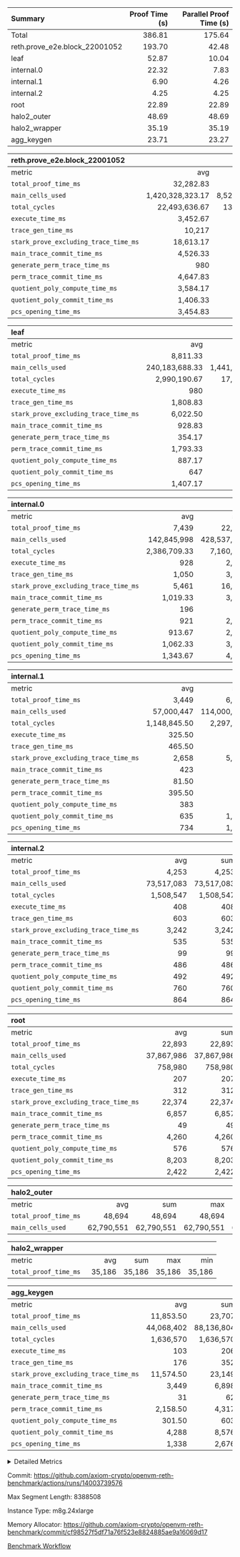 | Summary | Proof Time (s) | Parallel Proof Time (s) |
|:---|---:|---:|
| Total |  386.81 |  175.64 |
| reth.prove_e2e.block_22001052 |  193.70 |  42.48 |
| leaf |  52.87 |  10.04 |
| internal.0 |  22.32 |  7.83 |
| internal.1 |  6.90 |  4.26 |
| internal.2 |  4.25 |  4.25 |
| root |  22.89 |  22.89 |
| halo2_outer |  48.69 |  48.69 |
| halo2_wrapper |  35.19 |  35.19 |
| agg_keygen |  23.71 |  23.27 |


| reth.prove_e2e.block_22001052 |||||
|:---|---:|---:|---:|---:|
|metric|avg|sum|max|min|
| `total_proof_time_ms ` |  32,282.83 |  193,697 |  42,479 |  25,174 |
| `main_cells_used     ` |  1,420,328,323.17 |  8,521,969,939 |  2,116,372,268 |  1,005,525,587 |
| `total_cycles        ` |  22,493,636.67 |  134,961,820 |  24,971,644 |  20,002,949 |
| `execute_time_ms     ` |  3,452.67 |  20,716 |  5,017 |  2,670 |
| `trace_gen_time_ms   ` |  10,217 |  61,302 |  11,788 |  8,712 |
| `stark_prove_excluding_trace_time_ms` |  18,613.17 |  111,679 |  26,656 |  13,790 |
| `main_trace_commit_time_ms` |  4,526.33 |  27,158 |  7,861 |  2,790 |
| `generate_perm_trace_time_ms` |  980 |  5,880 |  1,196 |  788 |
| `perm_trace_commit_time_ms` |  4,647.83 |  27,887 |  6,161 |  3,745 |
| `quotient_poly_compute_time_ms` |  3,584.17 |  21,505 |  6,217 |  2,133 |
| `quotient_poly_commit_time_ms` |  1,406.33 |  8,438 |  1,529 |  1,208 |
| `pcs_opening_time_ms ` |  3,454.83 |  20,729 |  3,768 |  3,098 |

| leaf |||||
|:---|---:|---:|---:|---:|
|metric|avg|sum|max|min|
| `total_proof_time_ms ` |  8,811.33 |  52,868 |  10,039 |  6,162 |
| `main_cells_used     ` |  240,183,688.33 |  1,441,102,130 |  280,593,889 |  158,489,792 |
| `total_cycles        ` |  2,990,190.67 |  17,941,144 |  3,457,860 |  2,039,962 |
| `execute_time_ms     ` |  980 |  5,880 |  1,106 |  732 |
| `trace_gen_time_ms   ` |  1,808.83 |  10,853 |  2,089 |  1,234 |
| `stark_prove_excluding_trace_time_ms` |  6,022.50 |  36,135 |  6,848 |  4,196 |
| `main_trace_commit_time_ms` |  928.83 |  5,573 |  1,060 |  654 |
| `generate_perm_trace_time_ms` |  354.17 |  2,125 |  408 |  233 |
| `perm_trace_commit_time_ms` |  1,793.33 |  10,760 |  2,047 |  1,211 |
| `quotient_poly_compute_time_ms` |  887.17 |  5,323 |  1,021 |  617 |
| `quotient_poly_commit_time_ms` |  647 |  3,882 |  740 |  458 |
| `pcs_opening_time_ms ` |  1,407.17 |  8,443 |  1,604 |  1,017 |

| internal.0 |||||
|:---|---:|---:|---:|---:|
|metric|avg|sum|max|min|
| `total_proof_time_ms ` |  7,439 |  22,317 |  7,830 |  7,228 |
| `main_cells_used     ` |  142,845,998 |  428,537,994 |  143,739,027 |  142,301,816 |
| `total_cycles        ` |  2,386,709.33 |  7,160,128 |  2,397,452 |  2,381,280 |
| `execute_time_ms     ` |  928 |  2,784 |  942 |  918 |
| `trace_gen_time_ms   ` |  1,050 |  3,150 |  1,061 |  1,030 |
| `stark_prove_excluding_trace_time_ms` |  5,461 |  16,383 |  5,829 |  5,274 |
| `main_trace_commit_time_ms` |  1,019.33 |  3,058 |  1,144 |  952 |
| `generate_perm_trace_time_ms` |  196 |  588 |  204 |  183 |
| `perm_trace_commit_time_ms` |  921 |  2,763 |  978 |  886 |
| `quotient_poly_compute_time_ms` |  913.67 |  2,741 |  1,009 |  864 |
| `quotient_poly_commit_time_ms` |  1,062.33 |  3,187 |  1,092 |  1,045 |
| `pcs_opening_time_ms ` |  1,343.67 |  4,031 |  1,398 |  1,312 |

| internal.1 |||||
|:---|---:|---:|---:|---:|
|metric|avg|sum|max|min|
| `total_proof_time_ms ` |  3,449 |  6,898 |  4,262 |  2,636 |
| `main_cells_used     ` |  57,000,447 |  114,000,894 |  75,430,498 |  38,570,396 |
| `total_cycles        ` |  1,148,845.50 |  2,297,691 |  1,531,623 |  766,068 |
| `execute_time_ms     ` |  325.50 |  651 |  432 |  219 |
| `trace_gen_time_ms   ` |  465.50 |  931 |  612 |  319 |
| `stark_prove_excluding_trace_time_ms` |  2,658 |  5,316 |  3,218 |  2,098 |
| `main_trace_commit_time_ms` |  423 |  846 |  530 |  316 |
| `generate_perm_trace_time_ms` |  81.50 |  163 |  113 |  50 |
| `perm_trace_commit_time_ms` |  395.50 |  791 |  499 |  292 |
| `quotient_poly_compute_time_ms` |  383 |  766 |  488 |  278 |
| `quotient_poly_commit_time_ms` |  635 |  1,270 |  710 |  560 |
| `pcs_opening_time_ms ` |  734 |  1,468 |  872 |  596 |

| internal.2 |||||
|:---|---:|---:|---:|---:|
|metric|avg|sum|max|min|
| `total_proof_time_ms ` |  4,253 |  4,253 |  4,253 |  4,253 |
| `main_cells_used     ` |  73,517,083 |  73,517,083 |  73,517,083 |  73,517,083 |
| `total_cycles        ` |  1,508,547 |  1,508,547 |  1,508,547 |  1,508,547 |
| `execute_time_ms     ` |  408 |  408 |  408 |  408 |
| `trace_gen_time_ms   ` |  603 |  603 |  603 |  603 |
| `stark_prove_excluding_trace_time_ms` |  3,242 |  3,242 |  3,242 |  3,242 |
| `main_trace_commit_time_ms` |  535 |  535 |  535 |  535 |
| `generate_perm_trace_time_ms` |  99 |  99 |  99 |  99 |
| `perm_trace_commit_time_ms` |  486 |  486 |  486 |  486 |
| `quotient_poly_compute_time_ms` |  492 |  492 |  492 |  492 |
| `quotient_poly_commit_time_ms` |  760 |  760 |  760 |  760 |
| `pcs_opening_time_ms ` |  864 |  864 |  864 |  864 |

| root |||||
|:---|---:|---:|---:|---:|
|metric|avg|sum|max|min|
| `total_proof_time_ms ` |  22,893 |  22,893 |  22,893 |  22,893 |
| `main_cells_used     ` |  37,867,986 |  37,867,986 |  37,867,986 |  37,867,986 |
| `total_cycles        ` |  758,980 |  758,980 |  758,980 |  758,980 |
| `execute_time_ms     ` |  207 |  207 |  207 |  207 |
| `trace_gen_time_ms   ` |  312 |  312 |  312 |  312 |
| `stark_prove_excluding_trace_time_ms` |  22,374 |  22,374 |  22,374 |  22,374 |
| `main_trace_commit_time_ms` |  6,857 |  6,857 |  6,857 |  6,857 |
| `generate_perm_trace_time_ms` |  49 |  49 |  49 |  49 |
| `perm_trace_commit_time_ms` |  4,260 |  4,260 |  4,260 |  4,260 |
| `quotient_poly_compute_time_ms` |  576 |  576 |  576 |  576 |
| `quotient_poly_commit_time_ms` |  8,203 |  8,203 |  8,203 |  8,203 |
| `pcs_opening_time_ms ` |  2,422 |  2,422 |  2,422 |  2,422 |

| halo2_outer |||||
|:---|---:|---:|---:|---:|
|metric|avg|sum|max|min|
| `total_proof_time_ms ` |  48,694 |  48,694 |  48,694 |  48,694 |
| `main_cells_used     ` |  62,790,551 |  62,790,551 |  62,790,551 |  62,790,551 |

| halo2_wrapper |||||
|:---|---:|---:|---:|---:|
|metric|avg|sum|max|min|
| `total_proof_time_ms ` |  35,186 |  35,186 |  35,186 |  35,186 |

| agg_keygen |||||
|:---|---:|---:|---:|---:|
|metric|avg|sum|max|min|
| `total_proof_time_ms ` |  11,853.50 |  23,707 |  23,275 |  432 |
| `main_cells_used     ` |  44,068,402 |  88,136,804 |  87,208,733 |  928,071 |
| `total_cycles        ` |  1,636,570 |  1,636,570 |  1,636,570 |  1,636,570 |
| `execute_time_ms     ` |  103 |  206 |  206 |  0 |
| `trace_gen_time_ms   ` |  176 |  352 |  326 |  26 |
| `stark_prove_excluding_trace_time_ms` |  11,574.50 |  23,149 |  22,743 |  406 |
| `main_trace_commit_time_ms` |  3,449 |  6,898 |  6,847 |  51 |
| `generate_perm_trace_time_ms` |  31 |  62 |  51 |  11 |
| `perm_trace_commit_time_ms` |  2,158.50 |  4,317 |  4,266 |  51 |
| `quotient_poly_compute_time_ms` |  301.50 |  603 |  574 |  29 |
| `quotient_poly_commit_time_ms` |  4,288 |  8,576 |  8,516 |  60 |
| `pcs_opening_time_ms ` |  1,338 |  2,676 |  2,477 |  199 |



<details>
<summary>Detailed Metrics</summary>

| air_name | block_number | quotient_deg | interactions | constraints |
| --- | --- | --- | --- | --- |
| AccessAdapterAir<16> | 22001052 | 2 | 5 | 12 | 
| AccessAdapterAir<2> | 22001052 | 2 | 5 | 12 | 
| AccessAdapterAir<32> | 22001052 | 2 | 5 | 12 | 
| AccessAdapterAir<4> | 22001052 | 2 | 5 | 12 | 
| AccessAdapterAir<8> | 22001052 | 2 | 5 | 12 | 
| BitwiseOperationLookupAir<8> | 22001052 | 2 | 2 | 4 | 
| KeccakVmAir | 22001052 | 2 | 321 | 4,513 | 
| MemoryMerkleAir<8> | 22001052 | 2 | 4 | 39 | 
| PersistentBoundaryAir<8> | 22001052 | 2 | 3 | 7 | 
| PhantomAir | 22001052 | 2 | 3 | 5 | 
| Poseidon2PeripheryAir<BabyBearParameters>, 1> | 22001052 | 2 | 1 | 286 | 
| ProgramAir | 22001052 | 1 | 1 | 4 | 
| RangeTupleCheckerAir<2> | 22001052 | 1 | 1 | 4 | 
| Rv32HintStoreAir | 22001052 | 2 | 18 | 28 | 
| Sha256VmAir | 22001052 | 2 | 50 | 663 | 
| VariableRangeCheckerAir | 22001052 | 1 | 1 | 4 | 
| VmAirWrapper<Rv32BaseAluAdapterAir, BaseAluCoreAir<4, 8> | 22001052 | 2 | 20 | 37 | 
| VmAirWrapper<Rv32BaseAluAdapterAir, LessThanCoreAir<4, 8> | 22001052 | 2 | 18 | 40 | 
| VmAirWrapper<Rv32BaseAluAdapterAir, ShiftCoreAir<4, 8> | 22001052 | 2 | 24 | 91 | 
| VmAirWrapper<Rv32BranchAdapterAir, BranchEqualCoreAir<4> | 22001052 | 2 | 11 | 20 | 
| VmAirWrapper<Rv32BranchAdapterAir, BranchLessThanCoreAir<4, 8> | 22001052 | 2 | 13 | 35 | 
| VmAirWrapper<Rv32CondRdWriteAdapterAir, Rv32JalLuiCoreAir> | 22001052 | 2 | 10 | 18 | 
| VmAirWrapper<Rv32HeapAdapterAir<2, 32, 32>, BaseAluCoreAir<32, 8> | 22001052 | 2 | 61 | 126 | 
| VmAirWrapper<Rv32HeapAdapterAir<2, 32, 32>, LessThanCoreAir<32, 8> | 22001052 | 2 | 31 | 129 | 
| VmAirWrapper<Rv32HeapAdapterAir<2, 32, 32>, MultiplicationCoreAir<32, 8> | 22001052 | 2 | 61 | 57 | 
| VmAirWrapper<Rv32HeapAdapterAir<2, 32, 32>, ShiftCoreAir<32, 8> | 22001052 | 2 | 79 | 2,161 | 
| VmAirWrapper<Rv32HeapBranchAdapterAir<2, 32>, BranchEqualCoreAir<32> | 22001052 | 2 | 20 | 55 | 
| VmAirWrapper<Rv32HeapBranchAdapterAir<2, 32>, BranchLessThanCoreAir<32, 8> | 22001052 | 2 | 22 | 126 | 
| VmAirWrapper<Rv32IsEqualModAdapterAir<2, 1, 32, 32>, ModularIsEqualCoreAir<32, 4, 8> | 22001052 | 2 | 25 | 225 | 
| VmAirWrapper<Rv32IsEqualModAdapterAir<2, 3, 16, 48>, ModularIsEqualCoreAir<48, 4, 8> | 22001052 | 2 | 41 | 333 | 
| VmAirWrapper<Rv32JalrAdapterAir, Rv32JalrCoreAir> | 22001052 | 2 | 16 | 20 | 
| VmAirWrapper<Rv32LoadStoreAdapterAir, LoadSignExtendCoreAir<4, 8> | 22001052 | 2 | 18 | 33 | 
| VmAirWrapper<Rv32LoadStoreAdapterAir, LoadStoreCoreAir<4> | 22001052 | 2 | 17 | 40 | 
| VmAirWrapper<Rv32MultAdapterAir, DivRemCoreAir<4, 8> | 22001052 | 2 | 25 | 84 | 
| VmAirWrapper<Rv32MultAdapterAir, MulHCoreAir<4, 8> | 22001052 | 2 | 24 | 31 | 
| VmAirWrapper<Rv32MultAdapterAir, MultiplicationCoreAir<4, 8> | 22001052 | 2 | 19 | 19 | 
| VmAirWrapper<Rv32RdWriteAdapterAir, Rv32AuipcCoreAir> | 22001052 | 2 | 12 | 14 | 
| VmAirWrapper<Rv32VecHeapAdapterAir<1, 2, 2, 32, 32>, FieldExpressionCoreAir> | 22001052 | 2 | 415 | 480 | 
| VmAirWrapper<Rv32VecHeapAdapterAir<1, 6, 6, 16, 16>, FieldExpressionCoreAir> | 22001052 | 2 | 832 | 921 | 
| VmAirWrapper<Rv32VecHeapAdapterAir<2, 1, 1, 32, 32>, FieldExpressionCoreAir> | 22001052 | 2 | 158 | 190 | 
| VmAirWrapper<Rv32VecHeapAdapterAir<2, 2, 2, 32, 32>, FieldExpressionCoreAir> | 22001052 | 2 | 428 | 457 | 
| VmAirWrapper<Rv32VecHeapAdapterAir<2, 3, 3, 16, 16>, FieldExpressionCoreAir> | 22001052 | 2 | 246 | 288 | 
| VmAirWrapper<Rv32VecHeapAdapterAir<2, 6, 6, 16, 16>, FieldExpressionCoreAir> | 22001052 | 2 | 668 | 701 | 
| VmConnectorAir | 22001052 | 2 | 5 | 11 | 

| block_number | execute_time_ms |
| --- | --- |
| 22001052 | 206 | 

| group | air_name | block_number | rows | quotient_deg | prep_cols | perm_cols | main_cols | interactions | constraints | cells |
| --- | --- | --- | --- | --- | --- | --- | --- | --- | --- | --- |
| agg_keygen | AccessAdapterAir<16> | 22001052 |  | 2 |  |  |  | 5 | 12 |  | 
| agg_keygen | AccessAdapterAir<2> | 22001052 | 524,288 | 8 |  | 16 | 11 | 5 | 12 | 14,155,776 | 
| agg_keygen | AccessAdapterAir<32> | 22001052 |  | 2 |  |  |  | 5 | 12 |  | 
| agg_keygen | AccessAdapterAir<4> | 22001052 | 262,144 | 8 |  | 16 | 13 | 5 | 12 | 7,602,176 | 
| agg_keygen | AccessAdapterAir<8> | 22001052 | 8,192 | 8 |  | 16 | 17 | 5 | 12 | 270,336 | 
| agg_keygen | BitwiseOperationLookupAir<8> | 22001052 |  | 2 |  |  |  | 2 | 4 |  | 
| agg_keygen | FriReducedOpeningAir | 22001052 | 524,288 | 8 |  | 84 | 27 | 39 | 71 | 58,195,968 | 
| agg_keygen | JalRangeCheckAir | 22001052 | 65,536 | 8 |  | 28 | 12 | 9 | 14 | 2,621,440 | 
| agg_keygen | MemoryMerkleAir<8> | 22001052 |  | 2 |  |  |  | 4 | 39 |  | 
| agg_keygen | NativePoseidon2Air<BabyBearParameters>, 1> | 22001052 | 65,536 | 8 |  | 312 | 398 | 136 | 572 | 46,530,560 | 
| agg_keygen | PersistentBoundaryAir<8> | 22001052 |  | 2 |  |  |  | 3 | 7 |  | 
| agg_keygen | PhantomAir | 22001052 | 32,768 | 4 |  | 12 | 6 | 3 | 5 | 589,824 | 
| agg_keygen | Poseidon2PeripheryAir<BabyBearParameters>, 1> | 22001052 |  | 2 |  |  |  | 1 | 286 |  | 
| agg_keygen | ProgramAir | 22001052 | 131,072 | 1 |  | 8 | 10 | 1 | 4 | 2,359,296 | 
| agg_keygen | RangeTupleCheckerAir<2> | 22001052 |  | 1 |  |  |  | 1 | 4 |  | 
| agg_keygen | Rv32HintStoreAir | 22001052 |  | 2 |  |  |  | 18 | 28 |  | 
| agg_keygen | VariableRangeCheckerAir | 22001052 | 262,144 | 1 | 2 | 8 | 1 | 1 | 4 | 2,359,296 | 
| agg_keygen | VmAirWrapper<AluNativeAdapterAir, FieldArithmeticCoreAir> | 22001052 | 1,048,576 | 8 |  | 36 | 29 | 15 | 27 | 68,157,440 | 
| agg_keygen | VmAirWrapper<BranchNativeAdapterAir, BranchEqualCoreAir<1> | 22001052 | 262,144 | 8 |  | 28 | 23 | 11 | 25 | 13,369,344 | 
| agg_keygen | VmAirWrapper<NativeAdapterAir<2, 0>, PublicValuesCoreAir> | 22001052 | 64 | 8 |  | 28 | 27 | 11 | 30 | 3,520 | 
| agg_keygen | VmAirWrapper<NativeLoadStoreAdapterAir<1>, NativeLoadStoreCoreAir<1> | 22001052 | 524,288 | 8 |  | 40 | 21 | 15 | 20 | 31,981,568 | 
| agg_keygen | VmAirWrapper<NativeLoadStoreAdapterAir<4>, NativeLoadStoreCoreAir<4> | 22001052 | 131,072 | 8 |  | 40 | 27 | 15 | 20 | 8,781,824 | 
| agg_keygen | VmAirWrapper<NativeVectorizedAdapterAir<4>, FieldExtensionCoreAir> | 22001052 | 131,072 | 8 |  | 36 | 38 | 15 | 27 | 9,699,328 | 
| agg_keygen | VmAirWrapper<Rv32BaseAluAdapterAir, BaseAluCoreAir<4, 8> | 22001052 |  | 2 |  |  |  | 20 | 37 |  | 
| agg_keygen | VmAirWrapper<Rv32BaseAluAdapterAir, LessThanCoreAir<4, 8> | 22001052 |  | 2 |  |  |  | 18 | 40 |  | 
| agg_keygen | VmAirWrapper<Rv32BaseAluAdapterAir, ShiftCoreAir<4, 8> | 22001052 |  | 2 |  |  |  | 24 | 91 |  | 
| agg_keygen | VmAirWrapper<Rv32BranchAdapterAir, BranchEqualCoreAir<4> | 22001052 |  | 2 |  |  |  | 11 | 20 |  | 
| agg_keygen | VmAirWrapper<Rv32BranchAdapterAir, BranchLessThanCoreAir<4, 8> | 22001052 |  | 2 |  |  |  | 13 | 35 |  | 
| agg_keygen | VmAirWrapper<Rv32CondRdWriteAdapterAir, Rv32JalLuiCoreAir> | 22001052 |  | 2 |  |  |  | 10 | 18 |  | 
| agg_keygen | VmAirWrapper<Rv32JalrAdapterAir, Rv32JalrCoreAir> | 22001052 |  | 2 |  |  |  | 16 | 20 |  | 
| agg_keygen | VmAirWrapper<Rv32LoadStoreAdapterAir, LoadSignExtendCoreAir<4, 8> | 22001052 |  | 2 |  |  |  | 18 | 33 |  | 
| agg_keygen | VmAirWrapper<Rv32LoadStoreAdapterAir, LoadStoreCoreAir<4> | 22001052 |  | 2 |  |  |  | 17 | 40 |  | 
| agg_keygen | VmAirWrapper<Rv32MultAdapterAir, DivRemCoreAir<4, 8> | 22001052 |  | 2 |  |  |  | 25 | 84 |  | 
| agg_keygen | VmAirWrapper<Rv32MultAdapterAir, MulHCoreAir<4, 8> | 22001052 |  | 2 |  |  |  | 24 | 31 |  | 
| agg_keygen | VmAirWrapper<Rv32MultAdapterAir, MultiplicationCoreAir<4, 8> | 22001052 |  | 2 |  |  |  | 19 | 19 |  | 
| agg_keygen | VmAirWrapper<Rv32RdWriteAdapterAir, Rv32AuipcCoreAir> | 22001052 |  | 2 |  |  |  | 12 | 14 |  | 
| agg_keygen | VmConnectorAir | 22001052 | 2 | 8 | 1 | 16 | 5 | 5 | 11 | 42 | 
| agg_keygen | VolatileBoundaryAir | 22001052 | 131,072 | 8 |  | 20 | 12 | 7 | 19 | 4,194,304 | 

| group | air_name | block_number | idx | rows | prep_cols | perm_cols | main_cols | cells |
| --- | --- | --- | --- | --- | --- | --- | --- | --- |
| internal.0 | AccessAdapterAir<2> | 22001052 | 0 | 524,288 |  | 12 | 11 | 12,058,624 | 
| internal.0 | AccessAdapterAir<2> | 22001052 | 1 | 1,048,576 |  | 12 | 11 | 24,117,248 | 
| internal.0 | AccessAdapterAir<2> | 22001052 | 2 | 524,288 |  | 12 | 11 | 12,058,624 | 
| internal.0 | AccessAdapterAir<4> | 22001052 | 0 | 262,144 |  | 12 | 13 | 6,553,600 | 
| internal.0 | AccessAdapterAir<4> | 22001052 | 1 | 262,144 |  | 12 | 13 | 6,553,600 | 
| internal.0 | AccessAdapterAir<4> | 22001052 | 2 | 262,144 |  | 12 | 13 | 6,553,600 | 
| internal.0 | AccessAdapterAir<8> | 22001052 | 0 | 8,192 |  | 12 | 17 | 237,568 | 
| internal.0 | AccessAdapterAir<8> | 22001052 | 1 | 8,192 |  | 12 | 17 | 237,568 | 
| internal.0 | AccessAdapterAir<8> | 22001052 | 2 | 8,192 |  | 12 | 17 | 237,568 | 
| internal.0 | FriReducedOpeningAir | 22001052 | 0 | 1,048,576 |  | 44 | 27 | 74,448,896 | 
| internal.0 | FriReducedOpeningAir | 22001052 | 1 | 1,048,576 |  | 44 | 27 | 74,448,896 | 
| internal.0 | FriReducedOpeningAir | 22001052 | 2 | 1,048,576 |  | 44 | 27 | 74,448,896 | 
| internal.0 | JalRangeCheckAir | 22001052 | 0 | 131,072 |  | 16 | 12 | 3,670,016 | 
| internal.0 | JalRangeCheckAir | 22001052 | 1 | 131,072 |  | 16 | 12 | 3,670,016 | 
| internal.0 | JalRangeCheckAir | 22001052 | 2 | 131,072 |  | 16 | 12 | 3,670,016 | 
| internal.0 | NativePoseidon2Air<BabyBearParameters>, 1> | 22001052 | 0 | 131,072 |  | 160 | 398 | 73,138,176 | 
| internal.0 | NativePoseidon2Air<BabyBearParameters>, 1> | 22001052 | 1 | 262,144 |  | 160 | 398 | 146,276,352 | 
| internal.0 | NativePoseidon2Air<BabyBearParameters>, 1> | 22001052 | 2 | 131,072 |  | 160 | 398 | 73,138,176 | 
| internal.0 | PhantomAir | 22001052 | 0 | 65,536 |  | 8 | 6 | 917,504 | 
| internal.0 | PhantomAir | 22001052 | 1 | 65,536 |  | 8 | 6 | 917,504 | 
| internal.0 | PhantomAir | 22001052 | 2 | 65,536 |  | 8 | 6 | 917,504 | 
| internal.0 | ProgramAir | 22001052 | 0 | 131,072 |  | 8 | 10 | 2,359,296 | 
| internal.0 | ProgramAir | 22001052 | 1 | 131,072 |  | 8 | 10 | 2,359,296 | 
| internal.0 | ProgramAir | 22001052 | 2 | 131,072 |  | 8 | 10 | 2,359,296 | 
| internal.0 | VariableRangeCheckerAir | 22001052 | 0 | 262,144 | 2 | 8 | 1 | 2,359,296 | 
| internal.0 | VariableRangeCheckerAir | 22001052 | 1 | 262,144 | 2 | 8 | 1 | 2,359,296 | 
| internal.0 | VariableRangeCheckerAir | 22001052 | 2 | 262,144 | 2 | 8 | 1 | 2,359,296 | 
| internal.0 | VmAirWrapper<AluNativeAdapterAir, FieldArithmeticCoreAir> | 22001052 | 0 | 2,097,152 |  | 20 | 29 | 102,760,448 | 
| internal.0 | VmAirWrapper<AluNativeAdapterAir, FieldArithmeticCoreAir> | 22001052 | 1 | 2,097,152 |  | 20 | 29 | 102,760,448 | 
| internal.0 | VmAirWrapper<AluNativeAdapterAir, FieldArithmeticCoreAir> | 22001052 | 2 | 2,097,152 |  | 20 | 29 | 102,760,448 | 
| internal.0 | VmAirWrapper<BranchNativeAdapterAir, BranchEqualCoreAir<1> | 22001052 | 0 | 262,144 |  | 16 | 23 | 10,223,616 | 
| internal.0 | VmAirWrapper<BranchNativeAdapterAir, BranchEqualCoreAir<1> | 22001052 | 1 | 262,144 |  | 16 | 23 | 10,223,616 | 
| internal.0 | VmAirWrapper<BranchNativeAdapterAir, BranchEqualCoreAir<1> | 22001052 | 2 | 262,144 |  | 16 | 23 | 10,223,616 | 
| internal.0 | VmAirWrapper<NativeAdapterAir<2, 0>, PublicValuesCoreAir> | 22001052 | 0 | 64 |  | 16 | 23 | 2,496 | 
| internal.0 | VmAirWrapper<NativeAdapterAir<2, 0>, PublicValuesCoreAir> | 22001052 | 1 | 64 |  | 16 | 23 | 2,496 | 
| internal.0 | VmAirWrapper<NativeAdapterAir<2, 0>, PublicValuesCoreAir> | 22001052 | 2 | 64 |  | 16 | 23 | 2,496 | 
| internal.0 | VmAirWrapper<NativeLoadStoreAdapterAir<1>, NativeLoadStoreCoreAir<1> | 22001052 | 0 | 524,288 |  | 24 | 21 | 23,592,960 | 
| internal.0 | VmAirWrapper<NativeLoadStoreAdapterAir<1>, NativeLoadStoreCoreAir<1> | 22001052 | 1 | 524,288 |  | 24 | 21 | 23,592,960 | 
| internal.0 | VmAirWrapper<NativeLoadStoreAdapterAir<1>, NativeLoadStoreCoreAir<1> | 22001052 | 2 | 524,288 |  | 24 | 21 | 23,592,960 | 
| internal.0 | VmAirWrapper<NativeLoadStoreAdapterAir<4>, NativeLoadStoreCoreAir<4> | 22001052 | 0 | 262,144 |  | 24 | 27 | 13,369,344 | 
| internal.0 | VmAirWrapper<NativeLoadStoreAdapterAir<4>, NativeLoadStoreCoreAir<4> | 22001052 | 1 | 262,144 |  | 24 | 27 | 13,369,344 | 
| internal.0 | VmAirWrapper<NativeLoadStoreAdapterAir<4>, NativeLoadStoreCoreAir<4> | 22001052 | 2 | 262,144 |  | 24 | 27 | 13,369,344 | 
| internal.0 | VmAirWrapper<NativeVectorizedAdapterAir<4>, FieldExtensionCoreAir> | 22001052 | 0 | 262,144 |  | 20 | 38 | 15,204,352 | 
| internal.0 | VmAirWrapper<NativeVectorizedAdapterAir<4>, FieldExtensionCoreAir> | 22001052 | 1 | 262,144 |  | 20 | 38 | 15,204,352 | 
| internal.0 | VmAirWrapper<NativeVectorizedAdapterAir<4>, FieldExtensionCoreAir> | 22001052 | 2 | 262,144 |  | 20 | 38 | 15,204,352 | 
| internal.0 | VmConnectorAir | 22001052 | 0 | 2 | 1 | 12 | 5 | 34 | 
| internal.0 | VmConnectorAir | 22001052 | 1 | 2 | 1 | 12 | 5 | 34 | 
| internal.0 | VmConnectorAir | 22001052 | 2 | 2 | 1 | 12 | 5 | 34 | 
| internal.0 | VolatileBoundaryAir | 22001052 | 0 | 262,144 |  | 12 | 12 | 6,291,456 | 
| internal.0 | VolatileBoundaryAir | 22001052 | 1 | 262,144 |  | 12 | 12 | 6,291,456 | 
| internal.0 | VolatileBoundaryAir | 22001052 | 2 | 262,144 |  | 12 | 12 | 6,291,456 | 
| internal.1 | AccessAdapterAir<2> | 22001052 | 3 | 524,288 |  | 12 | 11 | 12,058,624 | 
| internal.1 | AccessAdapterAir<2> | 22001052 | 4 | 262,144 |  | 12 | 11 | 6,029,312 | 
| internal.1 | AccessAdapterAir<4> | 22001052 | 3 | 262,144 |  | 12 | 13 | 6,553,600 | 
| internal.1 | AccessAdapterAir<4> | 22001052 | 4 | 131,072 |  | 12 | 13 | 3,276,800 | 
| internal.1 | AccessAdapterAir<8> | 22001052 | 3 | 8,192 |  | 12 | 17 | 237,568 | 
| internal.1 | AccessAdapterAir<8> | 22001052 | 4 | 4,096 |  | 12 | 17 | 118,784 | 
| internal.1 | FriReducedOpeningAir | 22001052 | 3 | 262,144 |  | 44 | 27 | 18,612,224 | 
| internal.1 | FriReducedOpeningAir | 22001052 | 4 | 131,072 |  | 44 | 27 | 9,306,112 | 
| internal.1 | JalRangeCheckAir | 22001052 | 3 | 65,536 |  | 16 | 12 | 1,835,008 | 
| internal.1 | JalRangeCheckAir | 22001052 | 4 | 32,768 |  | 16 | 12 | 917,504 | 
| internal.1 | NativePoseidon2Air<BabyBearParameters>, 1> | 22001052 | 3 | 65,536 |  | 160 | 398 | 36,569,088 | 
| internal.1 | NativePoseidon2Air<BabyBearParameters>, 1> | 22001052 | 4 | 32,768 |  | 160 | 398 | 18,284,544 | 
| internal.1 | PhantomAir | 22001052 | 3 | 16,384 |  | 8 | 6 | 229,376 | 
| internal.1 | PhantomAir | 22001052 | 4 | 8,192 |  | 8 | 6 | 114,688 | 
| internal.1 | ProgramAir | 22001052 | 3 | 131,072 |  | 8 | 10 | 2,359,296 | 
| internal.1 | ProgramAir | 22001052 | 4 | 131,072 |  | 8 | 10 | 2,359,296 | 
| internal.1 | VariableRangeCheckerAir | 22001052 | 3 | 262,144 | 2 | 8 | 1 | 2,359,296 | 
| internal.1 | VariableRangeCheckerAir | 22001052 | 4 | 262,144 | 2 | 8 | 1 | 2,359,296 | 
| internal.1 | VmAirWrapper<AluNativeAdapterAir, FieldArithmeticCoreAir> | 22001052 | 3 | 1,048,576 |  | 20 | 29 | 51,380,224 | 
| internal.1 | VmAirWrapper<AluNativeAdapterAir, FieldArithmeticCoreAir> | 22001052 | 4 | 524,288 |  | 20 | 29 | 25,690,112 | 
| internal.1 | VmAirWrapper<BranchNativeAdapterAir, BranchEqualCoreAir<1> | 22001052 | 3 | 262,144 |  | 16 | 23 | 10,223,616 | 
| internal.1 | VmAirWrapper<BranchNativeAdapterAir, BranchEqualCoreAir<1> | 22001052 | 4 | 131,072 |  | 16 | 23 | 5,111,808 | 
| internal.1 | VmAirWrapper<NativeAdapterAir<2, 0>, PublicValuesCoreAir> | 22001052 | 3 | 64 |  | 16 | 23 | 2,496 | 
| internal.1 | VmAirWrapper<NativeAdapterAir<2, 0>, PublicValuesCoreAir> | 22001052 | 4 | 64 |  | 16 | 23 | 2,496 | 
| internal.1 | VmAirWrapper<NativeLoadStoreAdapterAir<1>, NativeLoadStoreCoreAir<1> | 22001052 | 3 | 524,288 |  | 24 | 21 | 23,592,960 | 
| internal.1 | VmAirWrapper<NativeLoadStoreAdapterAir<1>, NativeLoadStoreCoreAir<1> | 22001052 | 4 | 262,144 |  | 24 | 21 | 11,796,480 | 
| internal.1 | VmAirWrapper<NativeLoadStoreAdapterAir<4>, NativeLoadStoreCoreAir<4> | 22001052 | 3 | 131,072 |  | 24 | 27 | 6,684,672 | 
| internal.1 | VmAirWrapper<NativeLoadStoreAdapterAir<4>, NativeLoadStoreCoreAir<4> | 22001052 | 4 | 65,536 |  | 24 | 27 | 3,342,336 | 
| internal.1 | VmAirWrapper<NativeVectorizedAdapterAir<4>, FieldExtensionCoreAir> | 22001052 | 3 | 131,072 |  | 20 | 38 | 7,602,176 | 
| internal.1 | VmAirWrapper<NativeVectorizedAdapterAir<4>, FieldExtensionCoreAir> | 22001052 | 4 | 65,536 |  | 20 | 38 | 3,801,088 | 
| internal.1 | VmConnectorAir | 22001052 | 3 | 2 | 1 | 12 | 5 | 34 | 
| internal.1 | VmConnectorAir | 22001052 | 4 | 2 | 1 | 12 | 5 | 34 | 
| internal.1 | VolatileBoundaryAir | 22001052 | 3 | 131,072 |  | 12 | 12 | 3,145,728 | 
| internal.1 | VolatileBoundaryAir | 22001052 | 4 | 131,072 |  | 12 | 12 | 3,145,728 | 
| internal.2 | AccessAdapterAir<2> | 22001052 | 5 | 524,288 |  | 12 | 11 | 12,058,624 | 
| internal.2 | AccessAdapterAir<4> | 22001052 | 5 | 262,144 |  | 12 | 13 | 6,553,600 | 
| internal.2 | AccessAdapterAir<8> | 22001052 | 5 | 8,192 |  | 12 | 17 | 237,568 | 
| internal.2 | FriReducedOpeningAir | 22001052 | 5 | 262,144 |  | 44 | 27 | 18,612,224 | 
| internal.2 | JalRangeCheckAir | 22001052 | 5 | 65,536 |  | 16 | 12 | 1,835,008 | 
| internal.2 | NativePoseidon2Air<BabyBearParameters>, 1> | 22001052 | 5 | 65,536 |  | 160 | 398 | 36,569,088 | 
| internal.2 | PhantomAir | 22001052 | 5 | 16,384 |  | 8 | 6 | 229,376 | 
| internal.2 | ProgramAir | 22001052 | 5 | 131,072 |  | 8 | 10 | 2,359,296 | 
| internal.2 | VariableRangeCheckerAir | 22001052 | 5 | 262,144 | 2 | 8 | 1 | 2,359,296 | 
| internal.2 | VmAirWrapper<AluNativeAdapterAir, FieldArithmeticCoreAir> | 22001052 | 5 | 1,048,576 |  | 20 | 29 | 51,380,224 | 
| internal.2 | VmAirWrapper<BranchNativeAdapterAir, BranchEqualCoreAir<1> | 22001052 | 5 | 262,144 |  | 16 | 23 | 10,223,616 | 
| internal.2 | VmAirWrapper<NativeAdapterAir<2, 0>, PublicValuesCoreAir> | 22001052 | 5 | 64 |  | 16 | 23 | 2,496 | 
| internal.2 | VmAirWrapper<NativeLoadStoreAdapterAir<1>, NativeLoadStoreCoreAir<1> | 22001052 | 5 | 524,288 |  | 24 | 21 | 23,592,960 | 
| internal.2 | VmAirWrapper<NativeLoadStoreAdapterAir<4>, NativeLoadStoreCoreAir<4> | 22001052 | 5 | 131,072 |  | 24 | 27 | 6,684,672 | 
| internal.2 | VmAirWrapper<NativeVectorizedAdapterAir<4>, FieldExtensionCoreAir> | 22001052 | 5 | 131,072 |  | 20 | 38 | 7,602,176 | 
| internal.2 | VmConnectorAir | 22001052 | 5 | 2 | 1 | 12 | 5 | 34 | 
| internal.2 | VolatileBoundaryAir | 22001052 | 5 | 131,072 |  | 12 | 12 | 3,145,728 | 
| leaf | AccessAdapterAir<2> | 22001052 | 0 | 1,048,576 |  | 16 | 11 | 28,311,552 | 
| leaf | AccessAdapterAir<2> | 22001052 | 1 | 1,048,576 |  | 16 | 11 | 28,311,552 | 
| leaf | AccessAdapterAir<2> | 22001052 | 2 | 2,097,152 |  | 16 | 11 | 56,623,104 | 
| leaf | AccessAdapterAir<2> | 22001052 | 3 | 2,097,152 |  | 16 | 11 | 56,623,104 | 
| leaf | AccessAdapterAir<2> | 22001052 | 4 | 2,097,152 |  | 16 | 11 | 56,623,104 | 
| leaf | AccessAdapterAir<2> | 22001052 | 5 | 1,048,576 |  | 16 | 11 | 28,311,552 | 
| leaf | AccessAdapterAir<4> | 22001052 | 0 | 524,288 |  | 16 | 13 | 15,204,352 | 
| leaf | AccessAdapterAir<4> | 22001052 | 1 | 524,288 |  | 16 | 13 | 15,204,352 | 
| leaf | AccessAdapterAir<4> | 22001052 | 2 | 1,048,576 |  | 16 | 13 | 30,408,704 | 
| leaf | AccessAdapterAir<4> | 22001052 | 3 | 1,048,576 |  | 16 | 13 | 30,408,704 | 
| leaf | AccessAdapterAir<4> | 22001052 | 4 | 1,048,576 |  | 16 | 13 | 30,408,704 | 
| leaf | AccessAdapterAir<4> | 22001052 | 5 | 524,288 |  | 16 | 13 | 15,204,352 | 
| leaf | AccessAdapterAir<8> | 22001052 | 0 | 32,768 |  | 16 | 17 | 1,081,344 | 
| leaf | AccessAdapterAir<8> | 22001052 | 1 | 16,384 |  | 16 | 17 | 540,672 | 
| leaf | AccessAdapterAir<8> | 22001052 | 2 | 32,768 |  | 16 | 17 | 1,081,344 | 
| leaf | AccessAdapterAir<8> | 22001052 | 3 | 32,768 |  | 16 | 17 | 1,081,344 | 
| leaf | AccessAdapterAir<8> | 22001052 | 4 | 32,768 |  | 16 | 17 | 1,081,344 | 
| leaf | AccessAdapterAir<8> | 22001052 | 5 | 16,384 |  | 16 | 17 | 540,672 | 
| leaf | FriReducedOpeningAir | 22001052 | 0 | 4,194,304 |  | 84 | 27 | 465,567,744 | 
| leaf | FriReducedOpeningAir | 22001052 | 1 | 2,097,152 |  | 84 | 27 | 232,783,872 | 
| leaf | FriReducedOpeningAir | 22001052 | 2 | 4,194,304 |  | 84 | 27 | 465,567,744 | 
| leaf | FriReducedOpeningAir | 22001052 | 3 | 4,194,304 |  | 84 | 27 | 465,567,744 | 
| leaf | FriReducedOpeningAir | 22001052 | 4 | 4,194,304 |  | 84 | 27 | 465,567,744 | 
| leaf | FriReducedOpeningAir | 22001052 | 5 | 2,097,152 |  | 84 | 27 | 232,783,872 | 
| leaf | JalRangeCheckAir | 22001052 | 0 | 65,536 |  | 28 | 12 | 2,621,440 | 
| leaf | JalRangeCheckAir | 22001052 | 1 | 65,536 |  | 28 | 12 | 2,621,440 | 
| leaf | JalRangeCheckAir | 22001052 | 2 | 65,536 |  | 28 | 12 | 2,621,440 | 
| leaf | JalRangeCheckAir | 22001052 | 3 | 65,536 |  | 28 | 12 | 2,621,440 | 
| leaf | JalRangeCheckAir | 22001052 | 4 | 65,536 |  | 28 | 12 | 2,621,440 | 
| leaf | JalRangeCheckAir | 22001052 | 5 | 65,536 |  | 28 | 12 | 2,621,440 | 
| leaf | NativePoseidon2Air<BabyBearParameters>, 1> | 22001052 | 0 | 262,144 |  | 312 | 398 | 186,122,240 | 
| leaf | NativePoseidon2Air<BabyBearParameters>, 1> | 22001052 | 1 | 262,144 |  | 312 | 398 | 186,122,240 | 
| leaf | NativePoseidon2Air<BabyBearParameters>, 1> | 22001052 | 2 | 262,144 |  | 312 | 398 | 186,122,240 | 
| leaf | NativePoseidon2Air<BabyBearParameters>, 1> | 22001052 | 3 | 262,144 |  | 312 | 398 | 186,122,240 | 
| leaf | NativePoseidon2Air<BabyBearParameters>, 1> | 22001052 | 4 | 262,144 |  | 312 | 398 | 186,122,240 | 
| leaf | NativePoseidon2Air<BabyBearParameters>, 1> | 22001052 | 5 | 262,144 |  | 312 | 398 | 186,122,240 | 
| leaf | PhantomAir | 22001052 | 0 | 32,768 |  | 12 | 6 | 589,824 | 
| leaf | PhantomAir | 22001052 | 1 | 32,768 |  | 12 | 6 | 589,824 | 
| leaf | PhantomAir | 22001052 | 2 | 32,768 |  | 12 | 6 | 589,824 | 
| leaf | PhantomAir | 22001052 | 3 | 32,768 |  | 12 | 6 | 589,824 | 
| leaf | PhantomAir | 22001052 | 4 | 32,768 |  | 12 | 6 | 589,824 | 
| leaf | PhantomAir | 22001052 | 5 | 32,768 |  | 12 | 6 | 589,824 | 
| leaf | ProgramAir | 22001052 | 0 | 2,097,152 |  | 8 | 10 | 37,748,736 | 
| leaf | ProgramAir | 22001052 | 1 | 2,097,152 |  | 8 | 10 | 37,748,736 | 
| leaf | ProgramAir | 22001052 | 2 | 2,097,152 |  | 8 | 10 | 37,748,736 | 
| leaf | ProgramAir | 22001052 | 3 | 2,097,152 |  | 8 | 10 | 37,748,736 | 
| leaf | ProgramAir | 22001052 | 4 | 2,097,152 |  | 8 | 10 | 37,748,736 | 
| leaf | ProgramAir | 22001052 | 5 | 2,097,152 |  | 8 | 10 | 37,748,736 | 
| leaf | VariableRangeCheckerAir | 22001052 | 0 | 262,144 | 2 | 8 | 1 | 2,359,296 | 
| leaf | VariableRangeCheckerAir | 22001052 | 1 | 262,144 | 2 | 8 | 1 | 2,359,296 | 
| leaf | VariableRangeCheckerAir | 22001052 | 2 | 262,144 | 2 | 8 | 1 | 2,359,296 | 
| leaf | VariableRangeCheckerAir | 22001052 | 3 | 262,144 | 2 | 8 | 1 | 2,359,296 | 
| leaf | VariableRangeCheckerAir | 22001052 | 4 | 262,144 | 2 | 8 | 1 | 2,359,296 | 
| leaf | VariableRangeCheckerAir | 22001052 | 5 | 262,144 | 2 | 8 | 1 | 2,359,296 | 
| leaf | VmAirWrapper<AluNativeAdapterAir, FieldArithmeticCoreAir> | 22001052 | 0 | 2,097,152 |  | 36 | 29 | 136,314,880 | 
| leaf | VmAirWrapper<AluNativeAdapterAir, FieldArithmeticCoreAir> | 22001052 | 1 | 1,048,576 |  | 36 | 29 | 68,157,440 | 
| leaf | VmAirWrapper<AluNativeAdapterAir, FieldArithmeticCoreAir> | 22001052 | 2 | 2,097,152 |  | 36 | 29 | 136,314,880 | 
| leaf | VmAirWrapper<AluNativeAdapterAir, FieldArithmeticCoreAir> | 22001052 | 3 | 2,097,152 |  | 36 | 29 | 136,314,880 | 
| leaf | VmAirWrapper<AluNativeAdapterAir, FieldArithmeticCoreAir> | 22001052 | 4 | 2,097,152 |  | 36 | 29 | 136,314,880 | 
| leaf | VmAirWrapper<AluNativeAdapterAir, FieldArithmeticCoreAir> | 22001052 | 5 | 2,097,152 |  | 36 | 29 | 136,314,880 | 
| leaf | VmAirWrapper<BranchNativeAdapterAir, BranchEqualCoreAir<1> | 22001052 | 0 | 524,288 |  | 28 | 23 | 26,738,688 | 
| leaf | VmAirWrapper<BranchNativeAdapterAir, BranchEqualCoreAir<1> | 22001052 | 1 | 262,144 |  | 28 | 23 | 13,369,344 | 
| leaf | VmAirWrapper<BranchNativeAdapterAir, BranchEqualCoreAir<1> | 22001052 | 2 | 524,288 |  | 28 | 23 | 26,738,688 | 
| leaf | VmAirWrapper<BranchNativeAdapterAir, BranchEqualCoreAir<1> | 22001052 | 3 | 524,288 |  | 28 | 23 | 26,738,688 | 
| leaf | VmAirWrapper<BranchNativeAdapterAir, BranchEqualCoreAir<1> | 22001052 | 4 | 524,288 |  | 28 | 23 | 26,738,688 | 
| leaf | VmAirWrapper<BranchNativeAdapterAir, BranchEqualCoreAir<1> | 22001052 | 5 | 524,288 |  | 28 | 23 | 26,738,688 | 
| leaf | VmAirWrapper<NativeAdapterAir<2, 0>, PublicValuesCoreAir> | 22001052 | 0 | 64 |  | 28 | 27 | 3,520 | 
| leaf | VmAirWrapper<NativeAdapterAir<2, 0>, PublicValuesCoreAir> | 22001052 | 1 | 64 |  | 28 | 27 | 3,520 | 
| leaf | VmAirWrapper<NativeAdapterAir<2, 0>, PublicValuesCoreAir> | 22001052 | 2 | 64 |  | 28 | 27 | 3,520 | 
| leaf | VmAirWrapper<NativeAdapterAir<2, 0>, PublicValuesCoreAir> | 22001052 | 3 | 64 |  | 28 | 27 | 3,520 | 
| leaf | VmAirWrapper<NativeAdapterAir<2, 0>, PublicValuesCoreAir> | 22001052 | 4 | 64 |  | 28 | 27 | 3,520 | 
| leaf | VmAirWrapper<NativeAdapterAir<2, 0>, PublicValuesCoreAir> | 22001052 | 5 | 64 |  | 28 | 27 | 3,520 | 
| leaf | VmAirWrapper<NativeLoadStoreAdapterAir<1>, NativeLoadStoreCoreAir<1> | 22001052 | 0 | 1,048,576 |  | 40 | 21 | 63,963,136 | 
| leaf | VmAirWrapper<NativeLoadStoreAdapterAir<1>, NativeLoadStoreCoreAir<1> | 22001052 | 1 | 524,288 |  | 40 | 21 | 31,981,568 | 
| leaf | VmAirWrapper<NativeLoadStoreAdapterAir<1>, NativeLoadStoreCoreAir<1> | 22001052 | 2 | 1,048,576 |  | 40 | 21 | 63,963,136 | 
| leaf | VmAirWrapper<NativeLoadStoreAdapterAir<1>, NativeLoadStoreCoreAir<1> | 22001052 | 3 | 1,048,576 |  | 40 | 21 | 63,963,136 | 
| leaf | VmAirWrapper<NativeLoadStoreAdapterAir<1>, NativeLoadStoreCoreAir<1> | 22001052 | 4 | 1,048,576 |  | 40 | 21 | 63,963,136 | 
| leaf | VmAirWrapper<NativeLoadStoreAdapterAir<1>, NativeLoadStoreCoreAir<1> | 22001052 | 5 | 1,048,576 |  | 40 | 21 | 63,963,136 | 
| leaf | VmAirWrapper<NativeLoadStoreAdapterAir<4>, NativeLoadStoreCoreAir<4> | 22001052 | 0 | 262,144 |  | 40 | 27 | 17,563,648 | 
| leaf | VmAirWrapper<NativeLoadStoreAdapterAir<4>, NativeLoadStoreCoreAir<4> | 22001052 | 1 | 131,072 |  | 40 | 27 | 8,781,824 | 
| leaf | VmAirWrapper<NativeLoadStoreAdapterAir<4>, NativeLoadStoreCoreAir<4> | 22001052 | 2 | 262,144 |  | 40 | 27 | 17,563,648 | 
| leaf | VmAirWrapper<NativeLoadStoreAdapterAir<4>, NativeLoadStoreCoreAir<4> | 22001052 | 3 | 262,144 |  | 40 | 27 | 17,563,648 | 
| leaf | VmAirWrapper<NativeLoadStoreAdapterAir<4>, NativeLoadStoreCoreAir<4> | 22001052 | 4 | 262,144 |  | 40 | 27 | 17,563,648 | 
| leaf | VmAirWrapper<NativeLoadStoreAdapterAir<4>, NativeLoadStoreCoreAir<4> | 22001052 | 5 | 262,144 |  | 40 | 27 | 17,563,648 | 
| leaf | VmAirWrapper<NativeVectorizedAdapterAir<4>, FieldExtensionCoreAir> | 22001052 | 0 | 262,144 |  | 36 | 38 | 19,398,656 | 
| leaf | VmAirWrapper<NativeVectorizedAdapterAir<4>, FieldExtensionCoreAir> | 22001052 | 1 | 262,144 |  | 36 | 38 | 19,398,656 | 
| leaf | VmAirWrapper<NativeVectorizedAdapterAir<4>, FieldExtensionCoreAir> | 22001052 | 2 | 524,288 |  | 36 | 38 | 38,797,312 | 
| leaf | VmAirWrapper<NativeVectorizedAdapterAir<4>, FieldExtensionCoreAir> | 22001052 | 3 | 524,288 |  | 36 | 38 | 38,797,312 | 
| leaf | VmAirWrapper<NativeVectorizedAdapterAir<4>, FieldExtensionCoreAir> | 22001052 | 4 | 524,288 |  | 36 | 38 | 38,797,312 | 
| leaf | VmAirWrapper<NativeVectorizedAdapterAir<4>, FieldExtensionCoreAir> | 22001052 | 5 | 262,144 |  | 36 | 38 | 19,398,656 | 
| leaf | VmConnectorAir | 22001052 | 0 | 2 | 1 | 16 | 5 | 42 | 
| leaf | VmConnectorAir | 22001052 | 1 | 2 | 1 | 16 | 5 | 42 | 
| leaf | VmConnectorAir | 22001052 | 2 | 2 | 1 | 16 | 5 | 42 | 
| leaf | VmConnectorAir | 22001052 | 3 | 2 | 1 | 16 | 5 | 42 | 
| leaf | VmConnectorAir | 22001052 | 4 | 2 | 1 | 16 | 5 | 42 | 
| leaf | VmConnectorAir | 22001052 | 5 | 2 | 1 | 16 | 5 | 42 | 
| leaf | VolatileBoundaryAir | 22001052 | 0 | 1,048,576 |  | 20 | 12 | 33,554,432 | 
| leaf | VolatileBoundaryAir | 22001052 | 1 | 524,288 |  | 20 | 12 | 16,777,216 | 
| leaf | VolatileBoundaryAir | 22001052 | 2 | 1,048,576 |  | 20 | 12 | 33,554,432 | 
| leaf | VolatileBoundaryAir | 22001052 | 3 | 1,048,576 |  | 20 | 12 | 33,554,432 | 
| leaf | VolatileBoundaryAir | 22001052 | 4 | 1,048,576 |  | 20 | 12 | 33,554,432 | 
| leaf | VolatileBoundaryAir | 22001052 | 5 | 524,288 |  | 20 | 12 | 16,777,216 | 
| root | AccessAdapterAir<2> | 22001052 | 0 | 262,144 |  | 8 | 11 | 4,980,736 | 
| root | AccessAdapterAir<4> | 22001052 | 0 | 131,072 |  | 8 | 13 | 2,752,512 | 
| root | AccessAdapterAir<8> | 22001052 | 0 | 4,096 |  | 8 | 17 | 102,400 | 
| root | FriReducedOpeningAir | 22001052 | 0 | 131,072 |  | 24 | 27 | 6,684,672 | 
| root | JalRangeCheckAir | 22001052 | 0 | 32,768 |  | 12 | 12 | 786,432 | 
| root | NativePoseidon2Air<BabyBearParameters>, 1> | 22001052 | 0 | 32,768 |  | 84 | 398 | 15,794,176 | 
| root | PhantomAir | 22001052 | 0 | 8,192 |  | 8 | 6 | 114,688 | 
| root | ProgramAir | 22001052 | 0 | 131,072 |  | 8 | 10 | 2,359,296 | 
| root | VariableRangeCheckerAir | 22001052 | 0 | 262,144 | 2 | 8 | 1 | 2,359,296 | 
| root | VmAirWrapper<AluNativeAdapterAir, FieldArithmeticCoreAir> | 22001052 | 0 | 524,288 |  | 12 | 29 | 21,495,808 | 
| root | VmAirWrapper<BranchNativeAdapterAir, BranchEqualCoreAir<1> | 22001052 | 0 | 131,072 |  | 12 | 23 | 4,587,520 | 
| root | VmAirWrapper<NativeAdapterAir<2, 0>, PublicValuesCoreAir> | 22001052 | 0 | 64 |  | 12 | 22 | 2,176 | 
| root | VmAirWrapper<NativeLoadStoreAdapterAir<1>, NativeLoadStoreCoreAir<1> | 22001052 | 0 | 262,144 |  | 16 | 21 | 9,699,328 | 
| root | VmAirWrapper<NativeLoadStoreAdapterAir<4>, NativeLoadStoreCoreAir<4> | 22001052 | 0 | 65,536 |  | 16 | 27 | 2,818,048 | 
| root | VmAirWrapper<NativeVectorizedAdapterAir<4>, FieldExtensionCoreAir> | 22001052 | 0 | 65,536 |  | 12 | 38 | 3,276,800 | 
| root | VmConnectorAir | 22001052 | 0 | 2 | 1 | 8 | 5 | 26 | 
| root | VolatileBoundaryAir | 22001052 | 0 | 131,072 |  | 8 | 12 | 2,621,440 | 

| group | air_name | block_number | segment | rows | prep_cols | perm_cols | main_cols | cells |
| --- | --- | --- | --- | --- | --- | --- | --- | --- |
| agg_keygen | AccessAdapterAir<16> | 22001052 | 0 | 1 |  | 16 | 25 | 41 | 
| agg_keygen | AccessAdapterAir<2> | 22001052 | 0 | 1 |  | 16 | 11 | 27 | 
| agg_keygen | AccessAdapterAir<32> | 22001052 | 0 | 1 |  | 16 | 41 | 57 | 
| agg_keygen | AccessAdapterAir<4> | 22001052 | 0 | 1 |  | 16 | 13 | 29 | 
| agg_keygen | AccessAdapterAir<8> | 22001052 | 0 | 1 |  | 16 | 17 | 33 | 
| agg_keygen | BitwiseOperationLookupAir<8> | 22001052 | 0 | 65,536 | 3 | 8 | 2 | 655,360 | 
| agg_keygen | MemoryMerkleAir<8> | 22001052 | 0 | 64 |  | 16 | 32 | 3,072 | 
| agg_keygen | PersistentBoundaryAir<8> | 22001052 | 0 | 1 |  | 12 | 20 | 32 | 
| agg_keygen | PhantomAir | 22001052 | 0 | 1 |  | 12 | 6 | 18 | 
| agg_keygen | Poseidon2PeripheryAir<BabyBearParameters>, 1> | 22001052 | 0 | 32 |  | 8 | 300 | 9,856 | 
| agg_keygen | ProgramAir | 22001052 | 0 | 1 |  | 8 | 10 | 18 | 
| agg_keygen | RangeTupleCheckerAir<2> | 22001052 | 0 | 524,288 | 2 | 8 | 1 | 4,718,592 | 
| agg_keygen | Rv32HintStoreAir | 22001052 | 0 | 1 |  | 44 | 32 | 76 | 
| agg_keygen | VariableRangeCheckerAir | 22001052 | 0 | 262,144 | 2 | 8 | 1 | 2,359,296 | 
| agg_keygen | VmAirWrapper<Rv32BaseAluAdapterAir, BaseAluCoreAir<4, 8> | 22001052 | 0 | 1 |  | 52 | 36 | 88 | 
| agg_keygen | VmAirWrapper<Rv32BaseAluAdapterAir, LessThanCoreAir<4, 8> | 22001052 | 0 | 1 |  | 40 | 37 | 77 | 
| agg_keygen | VmAirWrapper<Rv32BaseAluAdapterAir, ShiftCoreAir<4, 8> | 22001052 | 0 | 1 |  | 52 | 53 | 105 | 
| agg_keygen | VmAirWrapper<Rv32BranchAdapterAir, BranchEqualCoreAir<4> | 22001052 | 0 | 1 |  | 28 | 26 | 54 | 
| agg_keygen | VmAirWrapper<Rv32BranchAdapterAir, BranchLessThanCoreAir<4, 8> | 22001052 | 0 | 1 |  | 32 | 32 | 64 | 
| agg_keygen | VmAirWrapper<Rv32CondRdWriteAdapterAir, Rv32JalLuiCoreAir> | 22001052 | 0 | 1 |  | 28 | 18 | 46 | 
| agg_keygen | VmAirWrapper<Rv32JalrAdapterAir, Rv32JalrCoreAir> | 22001052 | 0 | 1 |  | 36 | 28 | 64 | 
| agg_keygen | VmAirWrapper<Rv32LoadStoreAdapterAir, LoadSignExtendCoreAir<4, 8> | 22001052 | 0 | 1 |  | 52 | 36 | 88 | 
| agg_keygen | VmAirWrapper<Rv32LoadStoreAdapterAir, LoadStoreCoreAir<4> | 22001052 | 0 | 1 |  | 52 | 41 | 93 | 
| agg_keygen | VmAirWrapper<Rv32MultAdapterAir, DivRemCoreAir<4, 8> | 22001052 | 0 | 1 |  | 72 | 59 | 131 | 
| agg_keygen | VmAirWrapper<Rv32MultAdapterAir, MulHCoreAir<4, 8> | 22001052 | 0 | 1 |  | 72 | 39 | 111 | 
| agg_keygen | VmAirWrapper<Rv32MultAdapterAir, MultiplicationCoreAir<4, 8> | 22001052 | 0 | 1 |  | 52 | 31 | 83 | 
| agg_keygen | VmAirWrapper<Rv32RdWriteAdapterAir, Rv32AuipcCoreAir> | 22001052 | 0 | 1 |  | 28 | 20 | 48 | 
| agg_keygen | VmConnectorAir | 22001052 | 0 | 2 | 1 | 16 | 5 | 42 | 
| reth.prove_e2e.block_22001052 | AccessAdapterAir<16> | 22001052 | 0 | 64 |  | 16 | 25 | 2,624 | 
| reth.prove_e2e.block_22001052 | AccessAdapterAir<16> | 22001052 | 2 | 524,288 |  | 16 | 25 | 21,495,808 | 
| reth.prove_e2e.block_22001052 | AccessAdapterAir<16> | 22001052 | 3 | 262,144 |  | 16 | 25 | 10,747,904 | 
| reth.prove_e2e.block_22001052 | AccessAdapterAir<16> | 22001052 | 4 | 262,144 |  | 16 | 25 | 10,747,904 | 
| reth.prove_e2e.block_22001052 | AccessAdapterAir<16> | 22001052 | 5 | 131,072 |  | 16 | 25 | 5,373,952 | 
| reth.prove_e2e.block_22001052 | AccessAdapterAir<2> | 22001052 | 3 | 512 |  | 16 | 11 | 13,824 | 
| reth.prove_e2e.block_22001052 | AccessAdapterAir<2> | 22001052 | 4 | 256 |  | 16 | 11 | 6,912 | 
| reth.prove_e2e.block_22001052 | AccessAdapterAir<2> | 22001052 | 5 | 262,144 |  | 16 | 11 | 7,077,888 | 
| reth.prove_e2e.block_22001052 | AccessAdapterAir<32> | 22001052 | 0 | 32 |  | 16 | 41 | 1,824 | 
| reth.prove_e2e.block_22001052 | AccessAdapterAir<32> | 22001052 | 2 | 262,144 |  | 16 | 41 | 14,942,208 | 
| reth.prove_e2e.block_22001052 | AccessAdapterAir<32> | 22001052 | 3 | 131,072 |  | 16 | 41 | 7,471,104 | 
| reth.prove_e2e.block_22001052 | AccessAdapterAir<32> | 22001052 | 4 | 131,072 |  | 16 | 41 | 7,471,104 | 
| reth.prove_e2e.block_22001052 | AccessAdapterAir<32> | 22001052 | 5 | 65,536 |  | 16 | 41 | 3,735,552 | 
| reth.prove_e2e.block_22001052 | AccessAdapterAir<4> | 22001052 | 0 | 64 |  | 16 | 13 | 1,856 | 
| reth.prove_e2e.block_22001052 | AccessAdapterAir<4> | 22001052 | 3 | 512 |  | 16 | 13 | 14,848 | 
| reth.prove_e2e.block_22001052 | AccessAdapterAir<4> | 22001052 | 4 | 128 |  | 16 | 13 | 3,712 | 
| reth.prove_e2e.block_22001052 | AccessAdapterAir<4> | 22001052 | 5 | 131,072 |  | 16 | 13 | 3,801,088 | 
| reth.prove_e2e.block_22001052 | AccessAdapterAir<8> | 22001052 | 0 | 1,048,576 |  | 16 | 17 | 34,603,008 | 
| reth.prove_e2e.block_22001052 | AccessAdapterAir<8> | 22001052 | 1 | 1,048,576 |  | 16 | 17 | 34,603,008 | 
| reth.prove_e2e.block_22001052 | AccessAdapterAir<8> | 22001052 | 2 | 2,097,152 |  | 16 | 17 | 69,206,016 | 
| reth.prove_e2e.block_22001052 | AccessAdapterAir<8> | 22001052 | 3 | 2,097,152 |  | 16 | 17 | 69,206,016 | 
| reth.prove_e2e.block_22001052 | AccessAdapterAir<8> | 22001052 | 4 | 2,097,152 |  | 16 | 17 | 69,206,016 | 
| reth.prove_e2e.block_22001052 | AccessAdapterAir<8> | 22001052 | 5 | 2,097,152 |  | 16 | 17 | 69,206,016 | 
| reth.prove_e2e.block_22001052 | BitwiseOperationLookupAir<8> | 22001052 | 0 | 65,536 | 3 | 8 | 2 | 655,360 | 
| reth.prove_e2e.block_22001052 | BitwiseOperationLookupAir<8> | 22001052 | 1 | 65,536 | 3 | 8 | 2 | 655,360 | 
| reth.prove_e2e.block_22001052 | BitwiseOperationLookupAir<8> | 22001052 | 2 | 65,536 | 3 | 8 | 2 | 655,360 | 
| reth.prove_e2e.block_22001052 | BitwiseOperationLookupAir<8> | 22001052 | 3 | 65,536 | 3 | 8 | 2 | 655,360 | 
| reth.prove_e2e.block_22001052 | BitwiseOperationLookupAir<8> | 22001052 | 4 | 65,536 | 3 | 8 | 2 | 655,360 | 
| reth.prove_e2e.block_22001052 | BitwiseOperationLookupAir<8> | 22001052 | 5 | 65,536 | 3 | 8 | 2 | 655,360 | 
| reth.prove_e2e.block_22001052 | KeccakVmAir | 22001052 | 0 | 1 |  | 1,056 | 3,163 | 4,219 | 
| reth.prove_e2e.block_22001052 | KeccakVmAir | 22001052 | 1 | 1 |  | 1,056 | 3,163 | 4,219 | 
| reth.prove_e2e.block_22001052 | KeccakVmAir | 22001052 | 2 | 524,288 |  | 1,056 | 3,163 | 2,211,971,072 | 
| reth.prove_e2e.block_22001052 | KeccakVmAir | 22001052 | 3 | 16,384 |  | 1,056 | 3,163 | 69,124,096 | 
| reth.prove_e2e.block_22001052 | KeccakVmAir | 22001052 | 4 | 8,192 |  | 1,056 | 3,163 | 34,562,048 | 
| reth.prove_e2e.block_22001052 | KeccakVmAir | 22001052 | 5 | 524,288 |  | 1,056 | 3,163 | 2,211,971,072 | 
| reth.prove_e2e.block_22001052 | MemoryMerkleAir<8> | 22001052 | 0 | 1,048,576 |  | 16 | 32 | 50,331,648 | 
| reth.prove_e2e.block_22001052 | MemoryMerkleAir<8> | 22001052 | 1 | 1,048,576 |  | 16 | 32 | 50,331,648 | 
| reth.prove_e2e.block_22001052 | MemoryMerkleAir<8> | 22001052 | 2 | 2,097,152 |  | 16 | 32 | 100,663,296 | 
| reth.prove_e2e.block_22001052 | MemoryMerkleAir<8> | 22001052 | 3 | 1,048,576 |  | 16 | 32 | 50,331,648 | 
| reth.prove_e2e.block_22001052 | MemoryMerkleAir<8> | 22001052 | 4 | 1,048,576 |  | 16 | 32 | 50,331,648 | 
| reth.prove_e2e.block_22001052 | MemoryMerkleAir<8> | 22001052 | 5 | 2,097,152 |  | 16 | 32 | 100,663,296 | 
| reth.prove_e2e.block_22001052 | PersistentBoundaryAir<8> | 22001052 | 0 | 1,048,576 |  | 12 | 20 | 33,554,432 | 
| reth.prove_e2e.block_22001052 | PersistentBoundaryAir<8> | 22001052 | 1 | 1,048,576 |  | 12 | 20 | 33,554,432 | 
| reth.prove_e2e.block_22001052 | PersistentBoundaryAir<8> | 22001052 | 2 | 1,048,576 |  | 12 | 20 | 33,554,432 | 
| reth.prove_e2e.block_22001052 | PersistentBoundaryAir<8> | 22001052 | 3 | 1,048,576 |  | 12 | 20 | 33,554,432 | 
| reth.prove_e2e.block_22001052 | PersistentBoundaryAir<8> | 22001052 | 4 | 1,048,576 |  | 12 | 20 | 33,554,432 | 
| reth.prove_e2e.block_22001052 | PersistentBoundaryAir<8> | 22001052 | 5 | 2,097,152 |  | 12 | 20 | 67,108,864 | 
| reth.prove_e2e.block_22001052 | PhantomAir | 22001052 | 0 | 4 |  | 12 | 6 | 72 | 
| reth.prove_e2e.block_22001052 | PhantomAir | 22001052 | 1 | 1 |  | 12 | 6 | 18 | 
| reth.prove_e2e.block_22001052 | PhantomAir | 22001052 | 2 | 256 |  | 12 | 6 | 4,608 | 
| reth.prove_e2e.block_22001052 | PhantomAir | 22001052 | 3 | 64 |  | 12 | 6 | 1,152 | 
| reth.prove_e2e.block_22001052 | PhantomAir | 22001052 | 4 | 64 |  | 12 | 6 | 1,152 | 
| reth.prove_e2e.block_22001052 | PhantomAir | 22001052 | 5 | 8 |  | 12 | 6 | 144 | 
| reth.prove_e2e.block_22001052 | Poseidon2PeripheryAir<BabyBearParameters>, 1> | 22001052 | 0 | 1,048,576 |  | 8 | 300 | 322,961,408 | 
| reth.prove_e2e.block_22001052 | Poseidon2PeripheryAir<BabyBearParameters>, 1> | 22001052 | 1 | 1,048,576 |  | 8 | 300 | 322,961,408 | 
| reth.prove_e2e.block_22001052 | Poseidon2PeripheryAir<BabyBearParameters>, 1> | 22001052 | 2 | 1,048,576 |  | 8 | 300 | 322,961,408 | 
| reth.prove_e2e.block_22001052 | Poseidon2PeripheryAir<BabyBearParameters>, 1> | 22001052 | 3 | 524,288 |  | 8 | 300 | 161,480,704 | 
| reth.prove_e2e.block_22001052 | Poseidon2PeripheryAir<BabyBearParameters>, 1> | 22001052 | 4 | 524,288 |  | 8 | 300 | 161,480,704 | 
| reth.prove_e2e.block_22001052 | Poseidon2PeripheryAir<BabyBearParameters>, 1> | 22001052 | 5 | 2,097,152 |  | 8 | 300 | 645,922,816 | 
| reth.prove_e2e.block_22001052 | ProgramAir | 22001052 | 0 | 1,048,576 |  | 8 | 10 | 18,874,368 | 
| reth.prove_e2e.block_22001052 | ProgramAir | 22001052 | 1 | 1,048,576 |  | 8 | 10 | 18,874,368 | 
| reth.prove_e2e.block_22001052 | ProgramAir | 22001052 | 2 | 1,048,576 |  | 8 | 10 | 18,874,368 | 
| reth.prove_e2e.block_22001052 | ProgramAir | 22001052 | 3 | 1,048,576 |  | 8 | 10 | 18,874,368 | 
| reth.prove_e2e.block_22001052 | ProgramAir | 22001052 | 4 | 1,048,576 |  | 8 | 10 | 18,874,368 | 
| reth.prove_e2e.block_22001052 | ProgramAir | 22001052 | 5 | 1,048,576 |  | 8 | 10 | 18,874,368 | 
| reth.prove_e2e.block_22001052 | RangeTupleCheckerAir<2> | 22001052 | 0 | 2,097,152 | 2 | 8 | 1 | 18,874,368 | 
| reth.prove_e2e.block_22001052 | RangeTupleCheckerAir<2> | 22001052 | 1 | 2,097,152 | 2 | 8 | 1 | 18,874,368 | 
| reth.prove_e2e.block_22001052 | RangeTupleCheckerAir<2> | 22001052 | 2 | 2,097,152 | 2 | 8 | 1 | 18,874,368 | 
| reth.prove_e2e.block_22001052 | RangeTupleCheckerAir<2> | 22001052 | 3 | 2,097,152 | 2 | 8 | 1 | 18,874,368 | 
| reth.prove_e2e.block_22001052 | RangeTupleCheckerAir<2> | 22001052 | 4 | 2,097,152 | 2 | 8 | 1 | 18,874,368 | 
| reth.prove_e2e.block_22001052 | RangeTupleCheckerAir<2> | 22001052 | 5 | 2,097,152 | 2 | 8 | 1 | 18,874,368 | 
| reth.prove_e2e.block_22001052 | Rv32HintStoreAir | 22001052 | 0 | 524,288 |  | 44 | 32 | 39,845,888 | 
| reth.prove_e2e.block_22001052 | Rv32HintStoreAir | 22001052 | 1 | 524,288 |  | 44 | 32 | 39,845,888 | 
| reth.prove_e2e.block_22001052 | Rv32HintStoreAir | 22001052 | 2 | 524,288 |  | 44 | 32 | 39,845,888 | 
| reth.prove_e2e.block_22001052 | Rv32HintStoreAir | 22001052 | 3 | 32 |  | 44 | 32 | 2,432 | 
| reth.prove_e2e.block_22001052 | Rv32HintStoreAir | 22001052 | 4 | 32 |  | 44 | 32 | 2,432 | 
| reth.prove_e2e.block_22001052 | VariableRangeCheckerAir | 22001052 | 0 | 262,144 | 2 | 8 | 1 | 2,359,296 | 
| reth.prove_e2e.block_22001052 | VariableRangeCheckerAir | 22001052 | 1 | 262,144 | 2 | 8 | 1 | 2,359,296 | 
| reth.prove_e2e.block_22001052 | VariableRangeCheckerAir | 22001052 | 2 | 262,144 | 2 | 8 | 1 | 2,359,296 | 
| reth.prove_e2e.block_22001052 | VariableRangeCheckerAir | 22001052 | 3 | 262,144 | 2 | 8 | 1 | 2,359,296 | 
| reth.prove_e2e.block_22001052 | VariableRangeCheckerAir | 22001052 | 4 | 262,144 | 2 | 8 | 1 | 2,359,296 | 
| reth.prove_e2e.block_22001052 | VariableRangeCheckerAir | 22001052 | 5 | 262,144 | 2 | 8 | 1 | 2,359,296 | 
| reth.prove_e2e.block_22001052 | VmAirWrapper<Rv32BaseAluAdapterAir, BaseAluCoreAir<4, 8> | 22001052 | 0 | 8,388,608 |  | 52 | 36 | 738,197,504 | 
| reth.prove_e2e.block_22001052 | VmAirWrapper<Rv32BaseAluAdapterAir, BaseAluCoreAir<4, 8> | 22001052 | 1 | 8,388,608 |  | 52 | 36 | 738,197,504 | 
| reth.prove_e2e.block_22001052 | VmAirWrapper<Rv32BaseAluAdapterAir, BaseAluCoreAir<4, 8> | 22001052 | 2 | 8,388,608 |  | 52 | 36 | 738,197,504 | 
| reth.prove_e2e.block_22001052 | VmAirWrapper<Rv32BaseAluAdapterAir, BaseAluCoreAir<4, 8> | 22001052 | 3 | 8,388,608 |  | 52 | 36 | 738,197,504 | 
| reth.prove_e2e.block_22001052 | VmAirWrapper<Rv32BaseAluAdapterAir, BaseAluCoreAir<4, 8> | 22001052 | 4 | 8,388,608 |  | 52 | 36 | 738,197,504 | 
| reth.prove_e2e.block_22001052 | VmAirWrapper<Rv32BaseAluAdapterAir, BaseAluCoreAir<4, 8> | 22001052 | 5 | 8,388,608 |  | 52 | 36 | 738,197,504 | 
| reth.prove_e2e.block_22001052 | VmAirWrapper<Rv32BaseAluAdapterAir, LessThanCoreAir<4, 8> | 22001052 | 0 | 524,288 |  | 40 | 37 | 40,370,176 | 
| reth.prove_e2e.block_22001052 | VmAirWrapper<Rv32BaseAluAdapterAir, LessThanCoreAir<4, 8> | 22001052 | 1 | 524,288 |  | 40 | 37 | 40,370,176 | 
| reth.prove_e2e.block_22001052 | VmAirWrapper<Rv32BaseAluAdapterAir, LessThanCoreAir<4, 8> | 22001052 | 2 | 524,288 |  | 40 | 37 | 40,370,176 | 
| reth.prove_e2e.block_22001052 | VmAirWrapper<Rv32BaseAluAdapterAir, LessThanCoreAir<4, 8> | 22001052 | 3 | 524,288 |  | 40 | 37 | 40,370,176 | 
| reth.prove_e2e.block_22001052 | VmAirWrapper<Rv32BaseAluAdapterAir, LessThanCoreAir<4, 8> | 22001052 | 4 | 524,288 |  | 40 | 37 | 40,370,176 | 
| reth.prove_e2e.block_22001052 | VmAirWrapper<Rv32BaseAluAdapterAir, LessThanCoreAir<4, 8> | 22001052 | 5 | 524,288 |  | 40 | 37 | 40,370,176 | 
| reth.prove_e2e.block_22001052 | VmAirWrapper<Rv32BaseAluAdapterAir, ShiftCoreAir<4, 8> | 22001052 | 0 | 1,048,576 |  | 52 | 53 | 110,100,480 | 
| reth.prove_e2e.block_22001052 | VmAirWrapper<Rv32BaseAluAdapterAir, ShiftCoreAir<4, 8> | 22001052 | 1 | 1,048,576 |  | 52 | 53 | 110,100,480 | 
| reth.prove_e2e.block_22001052 | VmAirWrapper<Rv32BaseAluAdapterAir, ShiftCoreAir<4, 8> | 22001052 | 2 | 2,097,152 |  | 52 | 53 | 220,200,960 | 
| reth.prove_e2e.block_22001052 | VmAirWrapper<Rv32BaseAluAdapterAir, ShiftCoreAir<4, 8> | 22001052 | 3 | 2,097,152 |  | 52 | 53 | 220,200,960 | 
| reth.prove_e2e.block_22001052 | VmAirWrapper<Rv32BaseAluAdapterAir, ShiftCoreAir<4, 8> | 22001052 | 4 | 2,097,152 |  | 52 | 53 | 220,200,960 | 
| reth.prove_e2e.block_22001052 | VmAirWrapper<Rv32BaseAluAdapterAir, ShiftCoreAir<4, 8> | 22001052 | 5 | 2,097,152 |  | 52 | 53 | 220,200,960 | 
| reth.prove_e2e.block_22001052 | VmAirWrapper<Rv32BranchAdapterAir, BranchEqualCoreAir<4> | 22001052 | 0 | 2,097,152 |  | 28 | 26 | 113,246,208 | 
| reth.prove_e2e.block_22001052 | VmAirWrapper<Rv32BranchAdapterAir, BranchEqualCoreAir<4> | 22001052 | 1 | 2,097,152 |  | 28 | 26 | 113,246,208 | 
| reth.prove_e2e.block_22001052 | VmAirWrapper<Rv32BranchAdapterAir, BranchEqualCoreAir<4> | 22001052 | 2 | 2,097,152 |  | 28 | 26 | 113,246,208 | 
| reth.prove_e2e.block_22001052 | VmAirWrapper<Rv32BranchAdapterAir, BranchEqualCoreAir<4> | 22001052 | 3 | 2,097,152 |  | 28 | 26 | 113,246,208 | 
| reth.prove_e2e.block_22001052 | VmAirWrapper<Rv32BranchAdapterAir, BranchEqualCoreAir<4> | 22001052 | 4 | 2,097,152 |  | 28 | 26 | 113,246,208 | 
| reth.prove_e2e.block_22001052 | VmAirWrapper<Rv32BranchAdapterAir, BranchEqualCoreAir<4> | 22001052 | 5 | 2,097,152 |  | 28 | 26 | 113,246,208 | 
| reth.prove_e2e.block_22001052 | VmAirWrapper<Rv32BranchAdapterAir, BranchLessThanCoreAir<4, 8> | 22001052 | 0 | 1,048,576 |  | 32 | 32 | 67,108,864 | 
| reth.prove_e2e.block_22001052 | VmAirWrapper<Rv32BranchAdapterAir, BranchLessThanCoreAir<4, 8> | 22001052 | 1 | 1,048,576 |  | 32 | 32 | 67,108,864 | 
| reth.prove_e2e.block_22001052 | VmAirWrapper<Rv32BranchAdapterAir, BranchLessThanCoreAir<4, 8> | 22001052 | 2 | 2,097,152 |  | 32 | 32 | 134,217,728 | 
| reth.prove_e2e.block_22001052 | VmAirWrapper<Rv32BranchAdapterAir, BranchLessThanCoreAir<4, 8> | 22001052 | 3 | 4,194,304 |  | 32 | 32 | 268,435,456 | 
| reth.prove_e2e.block_22001052 | VmAirWrapper<Rv32BranchAdapterAir, BranchLessThanCoreAir<4, 8> | 22001052 | 4 | 2,097,152 |  | 32 | 32 | 134,217,728 | 
| reth.prove_e2e.block_22001052 | VmAirWrapper<Rv32BranchAdapterAir, BranchLessThanCoreAir<4, 8> | 22001052 | 5 | 1,048,576 |  | 32 | 32 | 67,108,864 | 
| reth.prove_e2e.block_22001052 | VmAirWrapper<Rv32CondRdWriteAdapterAir, Rv32JalLuiCoreAir> | 22001052 | 0 | 1,048,576 |  | 28 | 18 | 48,234,496 | 
| reth.prove_e2e.block_22001052 | VmAirWrapper<Rv32CondRdWriteAdapterAir, Rv32JalLuiCoreAir> | 22001052 | 1 | 1,048,576 |  | 28 | 18 | 48,234,496 | 
| reth.prove_e2e.block_22001052 | VmAirWrapper<Rv32CondRdWriteAdapterAir, Rv32JalLuiCoreAir> | 22001052 | 2 | 524,288 |  | 28 | 18 | 24,117,248 | 
| reth.prove_e2e.block_22001052 | VmAirWrapper<Rv32CondRdWriteAdapterAir, Rv32JalLuiCoreAir> | 22001052 | 3 | 524,288 |  | 28 | 18 | 24,117,248 | 
| reth.prove_e2e.block_22001052 | VmAirWrapper<Rv32CondRdWriteAdapterAir, Rv32JalLuiCoreAir> | 22001052 | 4 | 524,288 |  | 28 | 18 | 24,117,248 | 
| reth.prove_e2e.block_22001052 | VmAirWrapper<Rv32CondRdWriteAdapterAir, Rv32JalLuiCoreAir> | 22001052 | 5 | 524,288 |  | 28 | 18 | 24,117,248 | 
| reth.prove_e2e.block_22001052 | VmAirWrapper<Rv32HeapAdapterAir<2, 32, 32>, BaseAluCoreAir<32, 8> | 22001052 | 2 | 8,192 |  | 192 | 168 | 2,949,120 | 
| reth.prove_e2e.block_22001052 | VmAirWrapper<Rv32HeapAdapterAir<2, 32, 32>, BaseAluCoreAir<32, 8> | 22001052 | 3 | 16,384 |  | 192 | 168 | 5,898,240 | 
| reth.prove_e2e.block_22001052 | VmAirWrapper<Rv32HeapAdapterAir<2, 32, 32>, BaseAluCoreAir<32, 8> | 22001052 | 4 | 16,384 |  | 192 | 168 | 5,898,240 | 
| reth.prove_e2e.block_22001052 | VmAirWrapper<Rv32HeapAdapterAir<2, 32, 32>, BaseAluCoreAir<32, 8> | 22001052 | 5 | 8,192 |  | 192 | 168 | 2,949,120 | 
| reth.prove_e2e.block_22001052 | VmAirWrapper<Rv32HeapAdapterAir<2, 32, 32>, LessThanCoreAir<32, 8> | 22001052 | 2 | 2,048 |  | 68 | 169 | 485,376 | 
| reth.prove_e2e.block_22001052 | VmAirWrapper<Rv32HeapAdapterAir<2, 32, 32>, LessThanCoreAir<32, 8> | 22001052 | 3 | 8,192 |  | 68 | 169 | 1,941,504 | 
| reth.prove_e2e.block_22001052 | VmAirWrapper<Rv32HeapAdapterAir<2, 32, 32>, LessThanCoreAir<32, 8> | 22001052 | 4 | 4,096 |  | 68 | 169 | 970,752 | 
| reth.prove_e2e.block_22001052 | VmAirWrapper<Rv32HeapAdapterAir<2, 32, 32>, LessThanCoreAir<32, 8> | 22001052 | 5 | 2,048 |  | 68 | 169 | 485,376 | 
| reth.prove_e2e.block_22001052 | VmAirWrapper<Rv32HeapAdapterAir<2, 32, 32>, MultiplicationCoreAir<32, 8> | 22001052 | 2 | 512 |  | 192 | 164 | 182,272 | 
| reth.prove_e2e.block_22001052 | VmAirWrapper<Rv32HeapAdapterAir<2, 32, 32>, MultiplicationCoreAir<32, 8> | 22001052 | 3 | 2,048 |  | 192 | 164 | 729,088 | 
| reth.prove_e2e.block_22001052 | VmAirWrapper<Rv32HeapAdapterAir<2, 32, 32>, MultiplicationCoreAir<32, 8> | 22001052 | 4 | 2,048 |  | 192 | 164 | 729,088 | 
| reth.prove_e2e.block_22001052 | VmAirWrapper<Rv32HeapAdapterAir<2, 32, 32>, MultiplicationCoreAir<32, 8> | 22001052 | 5 | 1,024 |  | 192 | 164 | 364,544 | 
| reth.prove_e2e.block_22001052 | VmAirWrapper<Rv32HeapAdapterAir<2, 32, 32>, ShiftCoreAir<32, 8> | 22001052 | 2 | 1,024 |  | 164 | 241 | 414,720 | 
| reth.prove_e2e.block_22001052 | VmAirWrapper<Rv32HeapAdapterAir<2, 32, 32>, ShiftCoreAir<32, 8> | 22001052 | 3 | 4,096 |  | 164 | 241 | 1,658,880 | 
| reth.prove_e2e.block_22001052 | VmAirWrapper<Rv32HeapAdapterAir<2, 32, 32>, ShiftCoreAir<32, 8> | 22001052 | 4 | 2,048 |  | 164 | 241 | 829,440 | 
| reth.prove_e2e.block_22001052 | VmAirWrapper<Rv32HeapAdapterAir<2, 32, 32>, ShiftCoreAir<32, 8> | 22001052 | 5 | 1,024 |  | 164 | 241 | 414,720 | 
| reth.prove_e2e.block_22001052 | VmAirWrapper<Rv32HeapBranchAdapterAir<2, 32>, BranchEqualCoreAir<32> | 22001052 | 2 | 8,192 |  | 48 | 124 | 1,409,024 | 
| reth.prove_e2e.block_22001052 | VmAirWrapper<Rv32HeapBranchAdapterAir<2, 32>, BranchEqualCoreAir<32> | 22001052 | 3 | 16,384 |  | 48 | 124 | 2,818,048 | 
| reth.prove_e2e.block_22001052 | VmAirWrapper<Rv32HeapBranchAdapterAir<2, 32>, BranchEqualCoreAir<32> | 22001052 | 4 | 32,768 |  | 48 | 124 | 5,636,096 | 
| reth.prove_e2e.block_22001052 | VmAirWrapper<Rv32HeapBranchAdapterAir<2, 32>, BranchEqualCoreAir<32> | 22001052 | 5 | 8,192 |  | 48 | 124 | 1,409,024 | 
| reth.prove_e2e.block_22001052 | VmAirWrapper<Rv32IsEqualModAdapterAir<2, 1, 32, 32>, ModularIsEqualCoreAir<32, 4, 8> | 22001052 | 0 | 1 |  | 56 | 166 | 222 | 
| reth.prove_e2e.block_22001052 | VmAirWrapper<Rv32IsEqualModAdapterAir<2, 1, 32, 32>, ModularIsEqualCoreAir<32, 4, 8> | 22001052 | 2 | 131,072 |  | 56 | 166 | 29,097,984 | 
| reth.prove_e2e.block_22001052 | VmAirWrapper<Rv32IsEqualModAdapterAir<2, 1, 32, 32>, ModularIsEqualCoreAir<32, 4, 8> | 22001052 | 3 | 2,048 |  | 56 | 166 | 454,656 | 
| reth.prove_e2e.block_22001052 | VmAirWrapper<Rv32IsEqualModAdapterAir<2, 1, 32, 32>, ModularIsEqualCoreAir<32, 4, 8> | 22001052 | 4 | 2,048 |  | 56 | 166 | 454,656 | 
| reth.prove_e2e.block_22001052 | VmAirWrapper<Rv32JalrAdapterAir, Rv32JalrCoreAir> | 22001052 | 0 | 524,288 |  | 36 | 28 | 33,554,432 | 
| reth.prove_e2e.block_22001052 | VmAirWrapper<Rv32JalrAdapterAir, Rv32JalrCoreAir> | 22001052 | 1 | 524,288 |  | 36 | 28 | 33,554,432 | 
| reth.prove_e2e.block_22001052 | VmAirWrapper<Rv32JalrAdapterAir, Rv32JalrCoreAir> | 22001052 | 2 | 524,288 |  | 36 | 28 | 33,554,432 | 
| reth.prove_e2e.block_22001052 | VmAirWrapper<Rv32JalrAdapterAir, Rv32JalrCoreAir> | 22001052 | 3 | 524,288 |  | 36 | 28 | 33,554,432 | 
| reth.prove_e2e.block_22001052 | VmAirWrapper<Rv32JalrAdapterAir, Rv32JalrCoreAir> | 22001052 | 4 | 524,288 |  | 36 | 28 | 33,554,432 | 
| reth.prove_e2e.block_22001052 | VmAirWrapper<Rv32JalrAdapterAir, Rv32JalrCoreAir> | 22001052 | 5 | 524,288 |  | 36 | 28 | 33,554,432 | 
| reth.prove_e2e.block_22001052 | VmAirWrapper<Rv32LoadStoreAdapterAir, LoadSignExtendCoreAir<4, 8> | 22001052 | 0 | 1,048,576 |  | 52 | 36 | 92,274,688 | 
| reth.prove_e2e.block_22001052 | VmAirWrapper<Rv32LoadStoreAdapterAir, LoadSignExtendCoreAir<4, 8> | 22001052 | 1 | 1,048,576 |  | 52 | 36 | 92,274,688 | 
| reth.prove_e2e.block_22001052 | VmAirWrapper<Rv32LoadStoreAdapterAir, LoadSignExtendCoreAir<4, 8> | 22001052 | 2 | 1,048,576 |  | 52 | 36 | 92,274,688 | 
| reth.prove_e2e.block_22001052 | VmAirWrapper<Rv32LoadStoreAdapterAir, LoadSignExtendCoreAir<4, 8> | 22001052 | 3 | 1,048,576 |  | 52 | 36 | 92,274,688 | 
| reth.prove_e2e.block_22001052 | VmAirWrapper<Rv32LoadStoreAdapterAir, LoadSignExtendCoreAir<4, 8> | 22001052 | 4 | 1,048,576 |  | 52 | 36 | 92,274,688 | 
| reth.prove_e2e.block_22001052 | VmAirWrapper<Rv32LoadStoreAdapterAir, LoadSignExtendCoreAir<4, 8> | 22001052 | 5 | 1,048,576 |  | 52 | 36 | 92,274,688 | 
| reth.prove_e2e.block_22001052 | VmAirWrapper<Rv32LoadStoreAdapterAir, LoadStoreCoreAir<4> | 22001052 | 0 | 8,388,608 |  | 52 | 41 | 780,140,544 | 
| reth.prove_e2e.block_22001052 | VmAirWrapper<Rv32LoadStoreAdapterAir, LoadStoreCoreAir<4> | 22001052 | 1 | 8,388,608 |  | 52 | 41 | 780,140,544 | 
| reth.prove_e2e.block_22001052 | VmAirWrapper<Rv32LoadStoreAdapterAir, LoadStoreCoreAir<4> | 22001052 | 2 | 8,388,608 |  | 52 | 41 | 780,140,544 | 
| reth.prove_e2e.block_22001052 | VmAirWrapper<Rv32LoadStoreAdapterAir, LoadStoreCoreAir<4> | 22001052 | 3 | 8,388,608 |  | 52 | 41 | 780,140,544 | 
| reth.prove_e2e.block_22001052 | VmAirWrapper<Rv32LoadStoreAdapterAir, LoadStoreCoreAir<4> | 22001052 | 4 | 8,388,608 |  | 52 | 41 | 780,140,544 | 
| reth.prove_e2e.block_22001052 | VmAirWrapper<Rv32LoadStoreAdapterAir, LoadStoreCoreAir<4> | 22001052 | 5 | 8,388,608 |  | 52 | 41 | 780,140,544 | 
| reth.prove_e2e.block_22001052 | VmAirWrapper<Rv32MultAdapterAir, DivRemCoreAir<4, 8> | 22001052 | 2 | 128 |  | 72 | 59 | 16,768 | 
| reth.prove_e2e.block_22001052 | VmAirWrapper<Rv32MultAdapterAir, DivRemCoreAir<4, 8> | 22001052 | 3 | 512 |  | 72 | 59 | 67,072 | 
| reth.prove_e2e.block_22001052 | VmAirWrapper<Rv32MultAdapterAir, DivRemCoreAir<4, 8> | 22001052 | 4 | 256 |  | 72 | 59 | 33,536 | 
| reth.prove_e2e.block_22001052 | VmAirWrapper<Rv32MultAdapterAir, DivRemCoreAir<4, 8> | 22001052 | 5 | 256 |  | 72 | 59 | 33,536 | 
| reth.prove_e2e.block_22001052 | VmAirWrapper<Rv32MultAdapterAir, MulHCoreAir<4, 8> | 22001052 | 1 | 2,048 |  | 72 | 39 | 227,328 | 
| reth.prove_e2e.block_22001052 | VmAirWrapper<Rv32MultAdapterAir, MulHCoreAir<4, 8> | 22001052 | 2 | 65,536 |  | 72 | 39 | 7,274,496 | 
| reth.prove_e2e.block_22001052 | VmAirWrapper<Rv32MultAdapterAir, MulHCoreAir<4, 8> | 22001052 | 3 | 131,072 |  | 72 | 39 | 14,548,992 | 
| reth.prove_e2e.block_22001052 | VmAirWrapper<Rv32MultAdapterAir, MulHCoreAir<4, 8> | 22001052 | 4 | 131,072 |  | 72 | 39 | 14,548,992 | 
| reth.prove_e2e.block_22001052 | VmAirWrapper<Rv32MultAdapterAir, MulHCoreAir<4, 8> | 22001052 | 5 | 65,536 |  | 72 | 39 | 7,274,496 | 
| reth.prove_e2e.block_22001052 | VmAirWrapper<Rv32MultAdapterAir, MultiplicationCoreAir<4, 8> | 22001052 | 0 | 128 |  | 52 | 31 | 10,624 | 
| reth.prove_e2e.block_22001052 | VmAirWrapper<Rv32MultAdapterAir, MultiplicationCoreAir<4, 8> | 22001052 | 1 | 4,096 |  | 52 | 31 | 339,968 | 
| reth.prove_e2e.block_22001052 | VmAirWrapper<Rv32MultAdapterAir, MultiplicationCoreAir<4, 8> | 22001052 | 2 | 262,144 |  | 52 | 31 | 21,757,952 | 
| reth.prove_e2e.block_22001052 | VmAirWrapper<Rv32MultAdapterAir, MultiplicationCoreAir<4, 8> | 22001052 | 3 | 262,144 |  | 52 | 31 | 21,757,952 | 
| reth.prove_e2e.block_22001052 | VmAirWrapper<Rv32MultAdapterAir, MultiplicationCoreAir<4, 8> | 22001052 | 4 | 524,288 |  | 52 | 31 | 43,515,904 | 
| reth.prove_e2e.block_22001052 | VmAirWrapper<Rv32MultAdapterAir, MultiplicationCoreAir<4, 8> | 22001052 | 5 | 262,144 |  | 52 | 31 | 21,757,952 | 
| reth.prove_e2e.block_22001052 | VmAirWrapper<Rv32RdWriteAdapterAir, Rv32AuipcCoreAir> | 22001052 | 0 | 262,144 |  | 28 | 20 | 12,582,912 | 
| reth.prove_e2e.block_22001052 | VmAirWrapper<Rv32RdWriteAdapterAir, Rv32AuipcCoreAir> | 22001052 | 1 | 262,144 |  | 28 | 20 | 12,582,912 | 
| reth.prove_e2e.block_22001052 | VmAirWrapper<Rv32RdWriteAdapterAir, Rv32AuipcCoreAir> | 22001052 | 2 | 262,144 |  | 28 | 20 | 12,582,912 | 
| reth.prove_e2e.block_22001052 | VmAirWrapper<Rv32RdWriteAdapterAir, Rv32AuipcCoreAir> | 22001052 | 3 | 65,536 |  | 28 | 20 | 3,145,728 | 
| reth.prove_e2e.block_22001052 | VmAirWrapper<Rv32RdWriteAdapterAir, Rv32AuipcCoreAir> | 22001052 | 4 | 65,536 |  | 28 | 20 | 3,145,728 | 
| reth.prove_e2e.block_22001052 | VmAirWrapper<Rv32RdWriteAdapterAir, Rv32AuipcCoreAir> | 22001052 | 5 | 262,144 |  | 28 | 20 | 12,582,912 | 
| reth.prove_e2e.block_22001052 | VmAirWrapper<Rv32VecHeapAdapterAir<1, 2, 2, 32, 32>, FieldExpressionCoreAir> | 22001052 | 0 | 1 |  | 836 | 547 | 1,383 | 
| reth.prove_e2e.block_22001052 | VmAirWrapper<Rv32VecHeapAdapterAir<1, 2, 2, 32, 32>, FieldExpressionCoreAir> | 22001052 | 2 | 32,768 |  | 836 | 547 | 45,318,144 | 
| reth.prove_e2e.block_22001052 | VmAirWrapper<Rv32VecHeapAdapterAir<1, 2, 2, 32, 32>, FieldExpressionCoreAir> | 22001052 | 3 | 1,024 |  | 836 | 547 | 1,416,192 | 
| reth.prove_e2e.block_22001052 | VmAirWrapper<Rv32VecHeapAdapterAir<1, 2, 2, 32, 32>, FieldExpressionCoreAir> | 22001052 | 4 | 1,024 |  | 836 | 547 | 1,416,192 | 
| reth.prove_e2e.block_22001052 | VmAirWrapper<Rv32VecHeapAdapterAir<2, 1, 1, 32, 32>, FieldExpressionCoreAir> | 22001052 | 0 | 1 |  | 320 | 263 | 583 | 
| reth.prove_e2e.block_22001052 | VmAirWrapper<Rv32VecHeapAdapterAir<2, 1, 1, 32, 32>, FieldExpressionCoreAir> | 22001052 | 2 | 512 |  | 320 | 263 | 298,496 | 
| reth.prove_e2e.block_22001052 | VmAirWrapper<Rv32VecHeapAdapterAir<2, 1, 1, 32, 32>, FieldExpressionCoreAir> | 22001052 | 3 | 16 |  | 320 | 263 | 9,328 | 
| reth.prove_e2e.block_22001052 | VmAirWrapper<Rv32VecHeapAdapterAir<2, 1, 1, 32, 32>, FieldExpressionCoreAir> | 22001052 | 4 | 16 |  | 320 | 263 | 9,328 | 
| reth.prove_e2e.block_22001052 | VmAirWrapper<Rv32VecHeapAdapterAir<2, 2, 2, 32, 32>, FieldExpressionCoreAir> | 22001052 | 0 | 1 |  | 860 | 625 | 1,485 | 
| reth.prove_e2e.block_22001052 | VmAirWrapper<Rv32VecHeapAdapterAir<2, 2, 2, 32, 32>, FieldExpressionCoreAir> | 22001052 | 2 | 32,768 |  | 860 | 625 | 48,660,480 | 
| reth.prove_e2e.block_22001052 | VmAirWrapper<Rv32VecHeapAdapterAir<2, 2, 2, 32, 32>, FieldExpressionCoreAir> | 22001052 | 3 | 512 |  | 860 | 625 | 760,320 | 
| reth.prove_e2e.block_22001052 | VmAirWrapper<Rv32VecHeapAdapterAir<2, 2, 2, 32, 32>, FieldExpressionCoreAir> | 22001052 | 4 | 512 |  | 860 | 625 | 760,320 | 
| reth.prove_e2e.block_22001052 | VmConnectorAir | 22001052 | 0 | 2 | 1 | 16 | 5 | 42 | 
| reth.prove_e2e.block_22001052 | VmConnectorAir | 22001052 | 1 | 2 | 1 | 16 | 5 | 42 | 
| reth.prove_e2e.block_22001052 | VmConnectorAir | 22001052 | 2 | 2 | 1 | 16 | 5 | 42 | 
| reth.prove_e2e.block_22001052 | VmConnectorAir | 22001052 | 3 | 2 | 1 | 16 | 5 | 42 | 
| reth.prove_e2e.block_22001052 | VmConnectorAir | 22001052 | 4 | 2 | 1 | 16 | 5 | 42 | 
| reth.prove_e2e.block_22001052 | VmConnectorAir | 22001052 | 5 | 2 | 1 | 16 | 5 | 42 | 

| group | block_number | trace_gen_time_ms | total_proof_time_ms | total_cycles | total_cells | stark_prove_excluding_trace_time_ms | quotient_poly_compute_time_ms | quotient_poly_commit_time_ms | perm_trace_commit_time_ms | pcs_opening_time_ms | num_segments | main_trace_commit_time_ms | main_cells_used | halo2_total_cells | halo2_keygen_time_ms | generate_perm_trace_time_ms | execute_time_ms |
| --- | --- | --- | --- | --- | --- | --- | --- | --- | --- | --- | --- | --- | --- | --- | --- | --- | --- |
| agg_keygen | 22001052 | 326 | 23,275 | 1,636,570 | 270,872,042 | 22,743 | 574 | 8,516 | 4,266 | 2,477 | 1 | 6,847 | 87,208,733 | 8,037,489 | 17,909 | 51 | 206 | 
| halo2_outer | 22001052 |  | 48,694 |  |  |  |  |  |  |  |  |  | 62,790,551 |  |  |  |  | 
| halo2_wrapper | 22001052 |  | 35,186 |  |  |  |  |  |  |  |  |  |  |  |  |  |  | 
| reth.prove_e2e.block_22001052 | 22001052 |  |  |  |  |  |  |  |  |  | 6 |  |  |  |  |  |  | 

| group | block_number | cell_tracker_span | simple_advice_cells | lookup_advice_cells | fixed_cells |
| --- | --- | --- | --- | --- | --- |
| agg_keygen | 22001052 | VerifierProgram | 480,299 | 155,123 | 157,313 | 
| agg_keygen | 22001052 | VerifierProgram;CheckTraceHeightConstraints | 4,789 | 972 | 1,738 | 
| agg_keygen | 22001052 | VerifierProgram;PoseidonCell | 22,050 |  | 6,525 | 
| agg_keygen | 22001052 | VerifierProgram;stage-c-build-rounds | 19,526 | 2,717 | 6,696 | 
| agg_keygen | 22001052 | VerifierProgram;stage-c-build-rounds;PoseidonCell | 46,550 |  | 13,775 | 
| agg_keygen | 22001052 | VerifierProgram;stage-d-verify-pcs | 1,365,246 | 211,617 | 481,258 | 
| agg_keygen | 22001052 | VerifierProgram;stage-d-verify-pcs;PoseidonCell | 3,839,150 |  | 1,136,075 | 
| agg_keygen | 22001052 | VerifierProgram;stage-d-verify-pcs;stage-d-verifier-verify | 45,125 | 5,543 | 19,412 | 
| agg_keygen | 22001052 | VerifierProgram;stage-d-verify-pcs;stage-d-verifier-verify;PoseidonCell | 68,600 |  | 20,300 | 
| agg_keygen | 22001052 | VerifierProgram;stage-d-verify-pcs;stage-d-verifier-verify;cache-generator-powers | 66,304 | 11,396 | 20,384 | 
| agg_keygen | 22001052 | VerifierProgram;stage-d-verify-pcs;stage-d-verifier-verify;compute-reduced-opening;single-reduced-opening-eval | 7,994,476 | 335,356 | 1,482,124 | 
| agg_keygen | 22001052 | VerifierProgram;stage-d-verify-pcs;stage-d-verifier-verify;pre-compute-rounds-context | 76,224 | 11,116 | 22,232 | 
| agg_keygen | 22001052 | VerifierProgram;stage-d-verify-pcs;stage-d-verifier-verify;verify-batch | 49,728 |  | 6,216 | 
| agg_keygen | 22001052 | VerifierProgram;stage-d-verify-pcs;stage-d-verifier-verify;verify-batch;PoseidonCell | 9,264,780 |  | 2,744,280 | 
| agg_keygen | 22001052 | VerifierProgram;stage-d-verify-pcs;stage-d-verifier-verify;verify-batch;verify-batch-reduce-fast;PoseidonCell | 8,263,864 | 237,048 | 2,580,396 | 
| agg_keygen | 22001052 | VerifierProgram;stage-d-verify-pcs;stage-d-verifier-verify;verify-query | 953,456 | 165,676 | 272,356 | 
| agg_keygen | 22001052 | VerifierProgram;stage-d-verify-pcs;stage-d-verifier-verify;verify-query;verify-batch-ext | 102,144 |  | 12,768 | 
| agg_keygen | 22001052 | VerifierProgram;stage-d-verify-pcs;stage-d-verifier-verify;verify-query;verify-batch-ext;PoseidonCell | 15,647,184 |  | 4,634,784 | 
| agg_keygen | 22001052 | VerifierProgram;stage-d-verify-pcs;stage-d-verifier-verify;verify-query;verify-batch-ext;verify-batch-reduce-fast;PoseidonCell | 1,550,612 | 56,000 | 476,812 | 
| agg_keygen | 22001052 | VerifierProgram;stage-e-verify-constraints | 9,770,542 | 1,967,337 | 3,013,652 | 

| group | block_number | idx | trace_gen_time_ms | total_proof_time_ms | total_cycles | total_cells | stark_prove_excluding_trace_time_ms | quotient_poly_compute_time_ms | quotient_poly_commit_time_ms | perm_trace_commit_time_ms | pcs_opening_time_ms | main_trace_commit_time_ms | main_cells_used | generate_perm_trace_time_ms | execute_time_ms |
| --- | --- | --- | --- | --- | --- | --- | --- | --- | --- | --- | --- | --- | --- | --- | --- |
| internal.0 | 22001052 | 0 | 1,061 | 7,259 | 2,381,280 | 347,187,682 | 5,274 | 868 | 1,045 | 899 | 1,321 | 952 | 142,497,151 | 183 | 924 | 
| internal.0 | 22001052 | 1 | 1,059 | 7,830 | 2,397,452 | 432,384,482 | 5,829 | 1,009 | 1,092 | 978 | 1,398 | 1,144 | 143,739,027 | 204 | 942 | 
| internal.0 | 22001052 | 2 | 1,030 | 7,228 | 2,381,396 | 347,187,682 | 5,280 | 864 | 1,050 | 886 | 1,312 | 962 | 142,301,816 | 201 | 918 | 
| internal.1 | 22001052 | 3 | 612 | 4,262 | 1,531,623 | 183,445,986 | 3,218 | 488 | 710 | 499 | 872 | 530 | 75,430,498 | 113 | 432 | 
| internal.1 | 22001052 | 4 | 319 | 2,636 | 766,068 | 95,656,418 | 2,098 | 278 | 560 | 292 | 596 | 316 | 38,570,396 | 50 | 219 | 
| internal.2 | 22001052 | 5 | 603 | 4,253 | 1,508,547 | 183,445,986 | 3,242 | 492 | 760 | 486 | 864 | 535 | 73,517,083 | 99 | 408 | 
| leaf | 22001052 | 0 | 1,919 | 9,466 | 3,028,400 | 1,037,143,530 | 6,549 | 940 | 682 | 2,016 | 1,518 | 992 | 249,617,602 | 395 | 998 | 
| leaf | 22001052 | 1 | 1,234 | 6,162 | 2,039,962 | 664,751,594 | 4,196 | 617 | 458 | 1,211 | 1,017 | 654 | 158,489,792 | 233 | 732 | 
| leaf | 22001052 | 2 | 2,034 | 9,966 | 3,379,543 | 1,100,058,090 | 6,840 | 1,010 | 740 | 2,023 | 1,604 | 1,051 | 276,661,839 | 408 | 1,092 | 
| leaf | 22001052 | 3 | 2,079 | 10,033 | 3,457,860 | 1,100,058,090 | 6,848 | 1,021 | 739 | 2,047 | 1,576 | 1,060 | 280,317,991 | 400 | 1,106 | 
| leaf | 22001052 | 4 | 2,089 | 10,039 | 3,457,781 | 1,100,058,090 | 6,844 | 1,007 | 738 | 2,040 | 1,596 | 1,051 | 280,593,889 | 408 | 1,106 | 
| leaf | 22001052 | 5 | 1,498 | 7,202 | 2,577,598 | 787,041,770 | 4,858 | 728 | 525 | 1,423 | 1,132 | 765 | 195,421,017 | 281 | 846 | 
| root | 22001052 | 0 | 312 | 22,893 | 758,980 | 80,435,354 | 22,374 | 576 | 8,203 | 4,260 | 2,422 | 6,857 | 37,867,986 | 49 | 207 | 

| group | block_number | idx | trace_height_constraint | weighted_sum | threshold |
| --- | --- | --- | --- | --- | --- |
| internal.0 | 22001052 | 0 | 0 | 9,830,532 | 2,013,265,921 | 
| internal.0 | 22001052 | 0 | 1 | 50,356,480 | 2,013,265,921 | 
| internal.0 | 22001052 | 0 | 2 | 4,915,266 | 2,013,265,921 | 
| internal.0 | 22001052 | 0 | 3 | 50,610,436 | 2,013,265,921 | 
| internal.0 | 22001052 | 0 | 4 | 262,144 | 2,013,265,921 | 
| internal.0 | 22001052 | 0 | 5 | 116,368,074 | 2,013,265,921 | 
| internal.0 | 22001052 | 1 | 0 | 10,354,820 | 2,013,265,921 | 
| internal.0 | 22001052 | 1 | 1 | 60,317,952 | 2,013,265,921 | 
| internal.0 | 22001052 | 1 | 2 | 5,177,410 | 2,013,265,921 | 
| internal.0 | 22001052 | 1 | 3 | 60,047,620 | 2,013,265,921 | 
| internal.0 | 22001052 | 1 | 4 | 524,288 | 2,013,265,921 | 
| internal.0 | 22001052 | 1 | 5 | 136,815,306 | 2,013,265,921 | 
| internal.0 | 22001052 | 2 | 0 | 9,830,532 | 2,013,265,921 | 
| internal.0 | 22001052 | 2 | 1 | 50,356,480 | 2,013,265,921 | 
| internal.0 | 22001052 | 2 | 2 | 4,915,266 | 2,013,265,921 | 
| internal.0 | 22001052 | 2 | 3 | 50,610,436 | 2,013,265,921 | 
| internal.0 | 22001052 | 2 | 4 | 262,144 | 2,013,265,921 | 
| internal.0 | 22001052 | 2 | 5 | 116,368,074 | 2,013,265,921 | 
| internal.1 | 22001052 | 3 | 0 | 5,144,708 | 2,013,265,921 | 
| internal.1 | 22001052 | 3 | 1 | 23,748,864 | 2,013,265,921 | 
| internal.1 | 22001052 | 3 | 2 | 2,572,354 | 2,013,265,921 | 
| internal.1 | 22001052 | 3 | 3 | 23,478,532 | 2,013,265,921 | 
| internal.1 | 22001052 | 3 | 4 | 131,072 | 2,013,265,921 | 
| internal.1 | 22001052 | 3 | 5 | 55,468,746 | 2,013,265,921 | 
| internal.1 | 22001052 | 4 | 0 | 2,572,420 | 2,013,265,921 | 
| internal.1 | 22001052 | 4 | 1 | 12,005,632 | 2,013,265,921 | 
| internal.1 | 22001052 | 4 | 2 | 1,286,210 | 2,013,265,921 | 
| internal.1 | 22001052 | 4 | 3 | 12,067,076 | 2,013,265,921 | 
| internal.1 | 22001052 | 4 | 4 | 65,536 | 2,013,265,921 | 
| internal.1 | 22001052 | 4 | 5 | 28,390,090 | 2,013,265,921 | 
| internal.2 | 22001052 | 5 | 0 | 5,144,708 | 2,013,265,921 | 
| internal.2 | 22001052 | 5 | 1 | 23,748,864 | 2,013,265,921 | 
| internal.2 | 22001052 | 5 | 2 | 2,572,354 | 2,013,265,921 | 
| internal.2 | 22001052 | 5 | 3 | 23,478,532 | 2,013,265,921 | 
| internal.2 | 22001052 | 5 | 4 | 131,072 | 2,013,265,921 | 
| internal.2 | 22001052 | 5 | 5 | 55,468,746 | 2,013,265,921 | 
| leaf | 22001052 | 0 | 0 | 18,022,532 | 2,013,265,921 | 
| leaf | 22001052 | 0 | 1 | 123,437,312 | 2,013,265,921 | 
| leaf | 22001052 | 0 | 2 | 9,011,266 | 2,013,265,921 | 
| leaf | 22001052 | 0 | 3 | 125,108,484 | 2,013,265,921 | 
| leaf | 22001052 | 0 | 4 | 524,288 | 2,013,265,921 | 
| leaf | 22001052 | 0 | 5 | 278,463,178 | 2,013,265,921 | 
| leaf | 22001052 | 1 | 0 | 9,896,068 | 2,013,265,921 | 
| leaf | 22001052 | 1 | 1 | 73,318,656 | 2,013,265,921 | 
| leaf | 22001052 | 1 | 2 | 4,948,034 | 2,013,265,921 | 
| leaf | 22001052 | 1 | 3 | 73,433,348 | 2,013,265,921 | 
| leaf | 22001052 | 1 | 4 | 524,288 | 2,013,265,921 | 
| leaf | 22001052 | 1 | 5 | 164,479,690 | 2,013,265,921 | 
| leaf | 22001052 | 2 | 0 | 18,546,820 | 2,013,265,921 | 
| leaf | 22001052 | 2 | 1 | 129,728,768 | 2,013,265,921 | 
| leaf | 22001052 | 2 | 2 | 9,273,410 | 2,013,265,921 | 
| leaf | 22001052 | 2 | 3 | 129,827,076 | 2,013,265,921 | 
| leaf | 22001052 | 2 | 4 | 524,288 | 2,013,265,921 | 
| leaf | 22001052 | 2 | 5 | 290,259,658 | 2,013,265,921 | 
| leaf | 22001052 | 3 | 0 | 18,546,820 | 2,013,265,921 | 
| leaf | 22001052 | 3 | 1 | 129,728,768 | 2,013,265,921 | 
| leaf | 22001052 | 3 | 2 | 9,273,410 | 2,013,265,921 | 
| leaf | 22001052 | 3 | 3 | 129,827,076 | 2,013,265,921 | 
| leaf | 22001052 | 3 | 4 | 524,288 | 2,013,265,921 | 
| leaf | 22001052 | 3 | 5 | 290,259,658 | 2,013,265,921 | 
| leaf | 22001052 | 4 | 0 | 18,546,820 | 2,013,265,921 | 
| leaf | 22001052 | 4 | 1 | 129,728,768 | 2,013,265,921 | 
| leaf | 22001052 | 4 | 2 | 9,273,410 | 2,013,265,921 | 
| leaf | 22001052 | 4 | 3 | 129,827,076 | 2,013,265,921 | 
| leaf | 22001052 | 4 | 4 | 524,288 | 2,013,265,921 | 
| leaf | 22001052 | 4 | 5 | 290,259,658 | 2,013,265,921 | 
| leaf | 22001052 | 5 | 0 | 13,828,228 | 2,013,265,921 | 
| leaf | 22001052 | 5 | 1 | 84,590,848 | 2,013,265,921 | 
| leaf | 22001052 | 5 | 2 | 6,914,114 | 2,013,265,921 | 
| leaf | 22001052 | 5 | 3 | 84,705,540 | 2,013,265,921 | 
| leaf | 22001052 | 5 | 4 | 524,288 | 2,013,265,921 | 
| leaf | 22001052 | 5 | 5 | 192,922,314 | 2,013,265,921 | 
| root | 22001052 | 0 | 0 | 2,252,928 | 2,013,265,921 | 
| root | 22001052 | 0 | 1 | 14,557,184 | 2,013,265,921 | 
| root | 22001052 | 0 | 2 | 1,126,464 | 2,013,265,921 | 
| root | 22001052 | 0 | 3 | 15,540,224 | 2,013,265,921 | 
| root | 22001052 | 0 | 4 | 262,144 | 2,013,265,921 | 
| root | 22001052 | 0 | 5 | 34,263,234 | 2,013,265,921 | 

| group | block_number | segment | trace_gen_time_ms | total_proof_time_ms | total_cycles | total_cells | stark_prove_excluding_trace_time_ms | quotient_poly_compute_time_ms | quotient_poly_commit_time_ms | perm_trace_commit_time_ms | pcs_opening_time_ms | main_trace_commit_time_ms | main_cells_used | generate_perm_trace_time_ms | execute_time_ms |
| --- | --- | --- | --- | --- | --- | --- | --- | --- | --- | --- | --- | --- | --- | --- | --- |
| agg_keygen | 22001052 | 0 | 26 | 432 |  | 7,747,601 | 406 | 29 | 60 | 51 | 199 | 51 | 928,071 | 11 | 0 | 
| reth.prove_e2e.block_22001052 | 22001052 | 0 | 8,729 | 25,896 | 20,112,231 | 2,557,896,601 | 14,497 | 2,137 | 1,367 | 4,011 | 3,185 | 2,867 | 1,013,661,763 | 917 | 2,670 | 
| reth.prove_e2e.block_22001052 | 22001052 | 1 | 8,712 | 25,174 | 20,002,949 | 2,558,441,655 | 13,790 | 2,133 | 1,208 | 3,745 | 3,098 | 2,810 | 1,005,525,587 | 788 | 2,672 | 
| reth.prove_e2e.block_22001052 | 22001052 | 2 | 10,806 | 42,479 | 22,952,755 | 5,202,481,578 | 26,656 | 6,217 | 1,529 | 6,161 | 3,768 | 7,770 | 2,068,191,215 | 1,196 | 5,017 | 
| reth.prove_e2e.block_22001052 | 22001052 | 3 | 10,729 | 29,913 | 24,948,919 | 2,808,464,378 | 15,744 | 2,482 | 1,495 | 4,219 | 3,535 | 3,060 | 1,161,032,578 | 937 | 3,440 | 
| reth.prove_e2e.block_22001052 | 22001052 | 4 | 10,538 | 28,862 | 24,971,644 | 2,662,408,826 | 14,913 | 2,331 | 1,393 | 4,053 | 3,424 | 2,790 | 1,157,186,528 | 902 | 3,411 | 
| reth.prove_e2e.block_22001052 | 22001052 | 5 | 11,788 | 41,373 | 21,973,322 | 5,312,106,426 | 26,079 | 6,205 | 1,446 | 5,698 | 3,719 | 7,861 | 2,116,372,268 | 1,140 | 3,506 | 

| group | block_number | segment | trace_height_constraint | weighted_sum | threshold |
| --- | --- | --- | --- | --- | --- |
| agg_keygen | 22001052 | 0 | 0 | 34 | 2,013,265,921 | 
| agg_keygen | 22001052 | 0 | 1 | 86 | 2,013,265,921 | 
| agg_keygen | 22001052 | 0 | 2 | 17 | 2,013,265,921 | 
| agg_keygen | 22001052 | 0 | 3 | 98 | 2,013,265,921 | 
| agg_keygen | 22001052 | 0 | 4 | 193 | 2,013,265,921 | 
| agg_keygen | 22001052 | 0 | 5 | 65 | 2,013,265,921 | 
| agg_keygen | 22001052 | 0 | 6 | 29 | 2,013,265,921 | 
| agg_keygen | 22001052 | 0 | 7 | 20 | 2,013,265,921 | 
| agg_keygen | 22001052 | 0 | 8 | 918,079 | 2,013,265,921 | 
| reth.prove_e2e.block_22001052 | 22001052 | 0 | 0 | 49,807,646 | 2,013,265,921 | 
| reth.prove_e2e.block_22001052 | 22001052 | 0 | 1 | 141,034,908 | 2,013,265,921 | 
| reth.prove_e2e.block_22001052 | 22001052 | 0 | 2 | 24,903,823 | 2,013,265,921 | 
| reth.prove_e2e.block_22001052 | 22001052 | 0 | 3 | 166,201,738 | 2,013,265,921 | 
| reth.prove_e2e.block_22001052 | 22001052 | 0 | 4 | 4,194,304 | 2,013,265,921 | 
| reth.prove_e2e.block_22001052 | 22001052 | 0 | 5 | 2,097,152 | 2,013,265,921 | 
| reth.prove_e2e.block_22001052 | 22001052 | 0 | 6 | 56,361,113 | 2,013,265,921 | 
| reth.prove_e2e.block_22001052 | 22001052 | 0 | 7 |  | 2,013,265,921 | 
| reth.prove_e2e.block_22001052 | 22001052 | 0 | 8 | 512 | 2,013,265,921 | 
| reth.prove_e2e.block_22001052 | 22001052 | 0 | 9 | 449,188,716 | 2,013,265,921 | 
| reth.prove_e2e.block_22001052 | 22001052 | 1 | 0 | 49,819,656 | 2,013,265,921 | 
| reth.prove_e2e.block_22001052 | 22001052 | 1 | 1 | 141,070,426 | 2,013,265,921 | 
| reth.prove_e2e.block_22001052 | 22001052 | 1 | 2 | 24,909,828 | 2,013,265,921 | 
| reth.prove_e2e.block_22001052 | 22001052 | 1 | 3 | 166,236,254 | 2,013,265,921 | 
| reth.prove_e2e.block_22001052 | 22001052 | 1 | 4 | 4,194,304 | 2,013,265,921 | 
| reth.prove_e2e.block_22001052 | 22001052 | 1 | 5 | 2,097,152 | 2,013,265,921 | 
| reth.prove_e2e.block_22001052 | 22001052 | 1 | 6 | 56,363,146 | 2,013,265,921 | 
| reth.prove_e2e.block_22001052 | 22001052 | 1 | 7 |  | 2,013,265,921 | 
| reth.prove_e2e.block_22001052 | 22001052 | 1 | 8 | 32,768 | 2,013,265,921 | 
| reth.prove_e2e.block_22001052 | 22001052 | 1 | 9 | 449,311,054 | 2,013,265,921 | 
| reth.prove_e2e.block_22001052 | 22001052 | 2 | 0 | 55,093,508 | 2,013,265,921 | 
| reth.prove_e2e.block_22001052 | 22001052 | 2 | 1 | 207,643,904 | 2,013,265,921 | 
| reth.prove_e2e.block_22001052 | 22001052 | 2 | 2 | 27,546,754 | 2,013,265,921 | 
| reth.prove_e2e.block_22001052 | 22001052 | 2 | 3 | 261,729,540 | 2,013,265,921 | 
| reth.prove_e2e.block_22001052 | 22001052 | 2 | 4 | 7,340,032 | 2,013,265,921 | 
| reth.prove_e2e.block_22001052 | 22001052 | 2 | 5 | 3,145,728 | 2,013,265,921 | 
| reth.prove_e2e.block_22001052 | 22001052 | 2 | 6 | 134,175,488 | 2,013,265,921 | 
| reth.prove_e2e.block_22001052 | 22001052 | 2 | 7 |  | 2,013,265,921 | 
| reth.prove_e2e.block_22001052 | 22001052 | 2 | 8 | 1,590,272 | 2,013,265,921 | 
| reth.prove_e2e.block_22001052 | 22001052 | 2 | 9 | 702,852,746 | 2,013,265,921 | 
| reth.prove_e2e.block_22001052 | 22001052 | 3 | 0 | 56,627,476 | 2,013,265,921 | 
| reth.prove_e2e.block_22001052 | 22001052 | 3 | 1 | 164,028,048 | 2,013,265,921 | 
| reth.prove_e2e.block_22001052 | 22001052 | 3 | 2 | 28,313,738 | 2,013,265,921 | 
| reth.prove_e2e.block_22001052 | 22001052 | 3 | 3 | 193,727,156 | 2,013,265,921 | 
| reth.prove_e2e.block_22001052 | 22001052 | 3 | 4 | 4,194,304 | 2,013,265,921 | 
| reth.prove_e2e.block_22001052 | 22001052 | 3 | 5 | 2,097,152 | 2,013,265,921 | 
| reth.prove_e2e.block_22001052 | 22001052 | 3 | 6 | 65,805,488 | 2,013,265,921 | 
| reth.prove_e2e.block_22001052 | 22001052 | 3 | 7 |  | 2,013,265,921 | 
| reth.prove_e2e.block_22001052 | 22001052 | 3 | 8 | 2,166,784 | 2,013,265,921 | 
| reth.prove_e2e.block_22001052 | 22001052 | 3 | 9 | 521,023,378 | 2,013,265,921 | 
| reth.prove_e2e.block_22001052 | 22001052 | 4 | 0 | 52,961,044 | 2,013,265,921 | 
| reth.prove_e2e.block_22001052 | 22001052 | 4 | 1 | 156,528,912 | 2,013,265,921 | 
| reth.prove_e2e.block_22001052 | 22001052 | 4 | 2 | 26,480,522 | 2,013,265,921 | 
| reth.prove_e2e.block_22001052 | 22001052 | 4 | 3 | 186,161,076 | 2,013,265,921 | 
| reth.prove_e2e.block_22001052 | 22001052 | 4 | 4 | 4,194,304 | 2,013,265,921 | 
| reth.prove_e2e.block_22001052 | 22001052 | 4 | 5 | 2,097,152 | 2,013,265,921 | 
| reth.prove_e2e.block_22001052 | 22001052 | 4 | 6 | 60,441,264 | 2,013,265,921 | 
| reth.prove_e2e.block_22001052 | 22001052 | 4 | 7 |  | 2,013,265,921 | 
| reth.prove_e2e.block_22001052 | 22001052 | 4 | 8 | 3,213,312 | 2,013,265,921 | 
| reth.prove_e2e.block_22001052 | 22001052 | 4 | 9 | 496,140,818 | 2,013,265,921 | 
| reth.prove_e2e.block_22001052 | 22001052 | 5 | 0 | 51,552,788 | 2,013,265,921 | 
| reth.prove_e2e.block_22001052 | 22001052 | 5 | 1 | 198,460,928 | 2,013,265,921 | 
| reth.prove_e2e.block_22001052 | 22001052 | 5 | 2 | 25,776,394 | 2,013,265,921 | 
| reth.prove_e2e.block_22001052 | 22001052 | 5 | 3 | 226,216,452 | 2,013,265,921 | 
| reth.prove_e2e.block_22001052 | 22001052 | 5 | 4 | 8,388,608 | 2,013,265,921 | 
| reth.prove_e2e.block_22001052 | 22001052 | 5 | 5 | 4,194,304 | 2,013,265,921 | 
| reth.prove_e2e.block_22001052 | 22001052 | 5 | 6 | 130,143,744 | 2,013,265,921 | 
| reth.prove_e2e.block_22001052 | 22001052 | 5 | 7 |  | 2,013,265,921 | 
| reth.prove_e2e.block_22001052 | 22001052 | 5 | 8 | 1,607,680 | 2,013,265,921 | 
| reth.prove_e2e.block_22001052 | 22001052 | 5 | 9 | 651,976,994 | 2,013,265,921 | 

| group | block_number | trace_height_constraint | weighted_sum | threshold |
| --- | --- | --- | --- | --- |
| agg_keygen | 22001052 | 0 | 5,701,764 | 2,013,265,921 | 
| agg_keygen | 22001052 | 1 | 28,467,456 | 2,013,265,921 | 
| agg_keygen | 22001052 | 2 | 2,850,882 | 2,013,265,921 | 
| agg_keygen | 22001052 | 3 | 28,197,124 | 2,013,265,921 | 
| agg_keygen | 22001052 | 4 | 262,144 | 2,013,265,921 | 
| agg_keygen | 22001052 | 5 | 65,741,514 | 2,013,265,921 | 

</details>


Commit: https://github.com/axiom-crypto/openvm-reth-benchmark/actions/runs/14003739576

Max Segment Length: 8388508

Instance Type: m8g.24xlarge

Memory Allocator: https://github.com/axiom-crypto/openvm-reth-benchmark/commit/cf98527f5df71a76f523e8824885ae9a16069d17

[Benchmark Workflow]()
